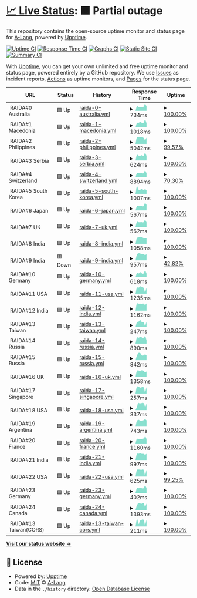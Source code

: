 # [📈 Live Status](https://uptime.cloudcoin.tw): <!--live status--> **🟧 Partial outage**

This repository contains the open-source uptime monitor and status page for [A-Lang](https://www.linkedin.com/in/alanghsu/), powered by [Upptime](https://github.com/upptime/upptime).

[![Uptime CI](https://github.com/a-lang/raida-uptime/workflows/Uptime%20CI/badge.svg)](https://github.com/a-lang/raida-uptime/actions?query=workflow%3A%22Uptime+CI%22)
[![Response Time CI](https://github.com/a-lang/raida-uptime/workflows/Response%20Time%20CI/badge.svg)](https://github.com/a-lang/raida-uptime/actions?query=workflow%3A%22Response+Time+CI%22)
[![Graphs CI](https://github.com/a-lang/raida-uptime/workflows/Graphs%20CI/badge.svg)](https://github.com/a-lang/raida-uptime/actions?query=workflow%3A%22Graphs+CI%22)
[![Static Site CI](https://github.com/a-lang/raida-uptime/workflows/Static%20Site%20CI/badge.svg)](https://github.com/a-lang/raida-uptime/actions?query=workflow%3A%22Static+Site+CI%22)
[![Summary CI](https://github.com/a-lang/raida-uptime/workflows/Summary%20CI/badge.svg)](https://github.com/a-lang/raida-uptime/actions?query=workflow%3A%22Summary+CI%22)

With [Upptime](https://upptime.js.org), you can get your own unlimited and free uptime monitor and status page, powered entirely by a GitHub repository. We use [Issues](https://github.com/a-lang/raida-uptime/issues) as incident reports, [Actions](https://github.com/a-lang/raida-uptime/actions) as uptime monitors, and [Pages](https://demo.upptime.js.org) for the status page.

<!--start: status pages-->
<!-- This summary is generated by Upptime (https://github.com/upptime/upptime) -->
<!-- Do not edit this manually, your changes will be overwritten -->
<!-- prettier-ignore -->
| URL | Status | History | Response Time | Uptime |
| --- | ------ | ------- | ------------- | ------ |
| <img alt="" src="https://icons.duckduckgo.com/ip3/null.ico" height="13"> RAIDA#0 Australia | 🟩 Up | [raida-0-australia.yml](https://github.com/a-lang/raida-uptime/commits/HEAD/history/raida-0-australia.yml) | <details><summary><img alt="Response time graph" src="./graphs/raida-0-australia/response-time-week.png" height="20"> 734ms</summary><br><a href="https://uptime.cloudcoin.tw/history/raida-0-australia"><img alt="Response time 562" src="https://img.shields.io/endpoint?url=https%3A%2F%2Fraw.githubusercontent.com%2Fa-lang%2Fraida-uptime%2FHEAD%2Fapi%2Fraida-0-australia%2Fresponse-time.json"></a><br><a href="https://uptime.cloudcoin.tw/history/raida-0-australia"><img alt="24-hour response time 1026" src="https://img.shields.io/endpoint?url=https%3A%2F%2Fraw.githubusercontent.com%2Fa-lang%2Fraida-uptime%2FHEAD%2Fapi%2Fraida-0-australia%2Fresponse-time-day.json"></a><br><a href="https://uptime.cloudcoin.tw/history/raida-0-australia"><img alt="7-day response time 734" src="https://img.shields.io/endpoint?url=https%3A%2F%2Fraw.githubusercontent.com%2Fa-lang%2Fraida-uptime%2FHEAD%2Fapi%2Fraida-0-australia%2Fresponse-time-week.json"></a><br><a href="https://uptime.cloudcoin.tw/history/raida-0-australia"><img alt="30-day response time 735" src="https://img.shields.io/endpoint?url=https%3A%2F%2Fraw.githubusercontent.com%2Fa-lang%2Fraida-uptime%2FHEAD%2Fapi%2Fraida-0-australia%2Fresponse-time-month.json"></a><br><a href="https://uptime.cloudcoin.tw/history/raida-0-australia"><img alt="1-year response time 596" src="https://img.shields.io/endpoint?url=https%3A%2F%2Fraw.githubusercontent.com%2Fa-lang%2Fraida-uptime%2FHEAD%2Fapi%2Fraida-0-australia%2Fresponse-time-year.json"></a></details> | <details><summary><a href="https://uptime.cloudcoin.tw/history/raida-0-australia">100.00%</a></summary><a href="https://uptime.cloudcoin.tw/history/raida-0-australia"><img alt="All-time uptime 100.00%" src="https://img.shields.io/endpoint?url=https%3A%2F%2Fraw.githubusercontent.com%2Fa-lang%2Fraida-uptime%2FHEAD%2Fapi%2Fraida-0-australia%2Fuptime.json"></a><br><a href="https://uptime.cloudcoin.tw/history/raida-0-australia"><img alt="24-hour uptime 100.00%" src="https://img.shields.io/endpoint?url=https%3A%2F%2Fraw.githubusercontent.com%2Fa-lang%2Fraida-uptime%2FHEAD%2Fapi%2Fraida-0-australia%2Fuptime-day.json"></a><br><a href="https://uptime.cloudcoin.tw/history/raida-0-australia"><img alt="7-day uptime 100.00%" src="https://img.shields.io/endpoint?url=https%3A%2F%2Fraw.githubusercontent.com%2Fa-lang%2Fraida-uptime%2FHEAD%2Fapi%2Fraida-0-australia%2Fuptime-week.json"></a><br><a href="https://uptime.cloudcoin.tw/history/raida-0-australia"><img alt="30-day uptime 100.00%" src="https://img.shields.io/endpoint?url=https%3A%2F%2Fraw.githubusercontent.com%2Fa-lang%2Fraida-uptime%2FHEAD%2Fapi%2Fraida-0-australia%2Fuptime-month.json"></a><br><a href="https://uptime.cloudcoin.tw/history/raida-0-australia"><img alt="1-year uptime 100.00%" src="https://img.shields.io/endpoint?url=https%3A%2F%2Fraw.githubusercontent.com%2Fa-lang%2Fraida-uptime%2FHEAD%2Fapi%2Fraida-0-australia%2Fuptime-year.json"></a></details>
| <img alt="" src="https://icons.duckduckgo.com/ip3/null.ico" height="13"> RAIDA#1 Macedonia | 🟩 Up | [raida-1-macedonia.yml](https://github.com/a-lang/raida-uptime/commits/HEAD/history/raida-1-macedonia.yml) | <details><summary><img alt="Response time graph" src="./graphs/raida-1-macedonia/response-time-week.png" height="20"> 1018ms</summary><br><a href="https://uptime.cloudcoin.tw/history/raida-1-macedonia"><img alt="Response time 497" src="https://img.shields.io/endpoint?url=https%3A%2F%2Fraw.githubusercontent.com%2Fa-lang%2Fraida-uptime%2FHEAD%2Fapi%2Fraida-1-macedonia%2Fresponse-time.json"></a><br><a href="https://uptime.cloudcoin.tw/history/raida-1-macedonia"><img alt="24-hour response time 745" src="https://img.shields.io/endpoint?url=https%3A%2F%2Fraw.githubusercontent.com%2Fa-lang%2Fraida-uptime%2FHEAD%2Fapi%2Fraida-1-macedonia%2Fresponse-time-day.json"></a><br><a href="https://uptime.cloudcoin.tw/history/raida-1-macedonia"><img alt="7-day response time 1018" src="https://img.shields.io/endpoint?url=https%3A%2F%2Fraw.githubusercontent.com%2Fa-lang%2Fraida-uptime%2FHEAD%2Fapi%2Fraida-1-macedonia%2Fresponse-time-week.json"></a><br><a href="https://uptime.cloudcoin.tw/history/raida-1-macedonia"><img alt="30-day response time 929" src="https://img.shields.io/endpoint?url=https%3A%2F%2Fraw.githubusercontent.com%2Fa-lang%2Fraida-uptime%2FHEAD%2Fapi%2Fraida-1-macedonia%2Fresponse-time-month.json"></a><br><a href="https://uptime.cloudcoin.tw/history/raida-1-macedonia"><img alt="1-year response time 560" src="https://img.shields.io/endpoint?url=https%3A%2F%2Fraw.githubusercontent.com%2Fa-lang%2Fraida-uptime%2FHEAD%2Fapi%2Fraida-1-macedonia%2Fresponse-time-year.json"></a></details> | <details><summary><a href="https://uptime.cloudcoin.tw/history/raida-1-macedonia">100.00%</a></summary><a href="https://uptime.cloudcoin.tw/history/raida-1-macedonia"><img alt="All-time uptime 93.19%" src="https://img.shields.io/endpoint?url=https%3A%2F%2Fraw.githubusercontent.com%2Fa-lang%2Fraida-uptime%2FHEAD%2Fapi%2Fraida-1-macedonia%2Fuptime.json"></a><br><a href="https://uptime.cloudcoin.tw/history/raida-1-macedonia"><img alt="24-hour uptime 100.00%" src="https://img.shields.io/endpoint?url=https%3A%2F%2Fraw.githubusercontent.com%2Fa-lang%2Fraida-uptime%2FHEAD%2Fapi%2Fraida-1-macedonia%2Fuptime-day.json"></a><br><a href="https://uptime.cloudcoin.tw/history/raida-1-macedonia"><img alt="7-day uptime 100.00%" src="https://img.shields.io/endpoint?url=https%3A%2F%2Fraw.githubusercontent.com%2Fa-lang%2Fraida-uptime%2FHEAD%2Fapi%2Fraida-1-macedonia%2Fuptime-week.json"></a><br><a href="https://uptime.cloudcoin.tw/history/raida-1-macedonia"><img alt="30-day uptime 99.52%" src="https://img.shields.io/endpoint?url=https%3A%2F%2Fraw.githubusercontent.com%2Fa-lang%2Fraida-uptime%2FHEAD%2Fapi%2Fraida-1-macedonia%2Fuptime-month.json"></a><br><a href="https://uptime.cloudcoin.tw/history/raida-1-macedonia"><img alt="1-year uptime 99.84%" src="https://img.shields.io/endpoint?url=https%3A%2F%2Fraw.githubusercontent.com%2Fa-lang%2Fraida-uptime%2FHEAD%2Fapi%2Fraida-1-macedonia%2Fuptime-year.json"></a></details>
| <img alt="" src="https://icons.duckduckgo.com/ip3/null.ico" height="13"> RAIDA#2 Philippines | 🟩 Up | [raida-2-philippines.yml](https://github.com/a-lang/raida-uptime/commits/HEAD/history/raida-2-philippines.yml) | <details><summary><img alt="Response time graph" src="./graphs/raida-2-philippines/response-time-week.png" height="20"> 5042ms</summary><br><a href="https://uptime.cloudcoin.tw/history/raida-2-philippines"><img alt="Response time 1026" src="https://img.shields.io/endpoint?url=https%3A%2F%2Fraw.githubusercontent.com%2Fa-lang%2Fraida-uptime%2FHEAD%2Fapi%2Fraida-2-philippines%2Fresponse-time.json"></a><br><a href="https://uptime.cloudcoin.tw/history/raida-2-philippines"><img alt="24-hour response time 963" src="https://img.shields.io/endpoint?url=https%3A%2F%2Fraw.githubusercontent.com%2Fa-lang%2Fraida-uptime%2FHEAD%2Fapi%2Fraida-2-philippines%2Fresponse-time-day.json"></a><br><a href="https://uptime.cloudcoin.tw/history/raida-2-philippines"><img alt="7-day response time 5042" src="https://img.shields.io/endpoint?url=https%3A%2F%2Fraw.githubusercontent.com%2Fa-lang%2Fraida-uptime%2FHEAD%2Fapi%2Fraida-2-philippines%2Fresponse-time-week.json"></a><br><a href="https://uptime.cloudcoin.tw/history/raida-2-philippines"><img alt="30-day response time 2902" src="https://img.shields.io/endpoint?url=https%3A%2F%2Fraw.githubusercontent.com%2Fa-lang%2Fraida-uptime%2FHEAD%2Fapi%2Fraida-2-philippines%2Fresponse-time-month.json"></a><br><a href="https://uptime.cloudcoin.tw/history/raida-2-philippines"><img alt="1-year response time 1227" src="https://img.shields.io/endpoint?url=https%3A%2F%2Fraw.githubusercontent.com%2Fa-lang%2Fraida-uptime%2FHEAD%2Fapi%2Fraida-2-philippines%2Fresponse-time-year.json"></a></details> | <details><summary><a href="https://uptime.cloudcoin.tw/history/raida-2-philippines">99.57%</a></summary><a href="https://uptime.cloudcoin.tw/history/raida-2-philippines"><img alt="All-time uptime 99.94%" src="https://img.shields.io/endpoint?url=https%3A%2F%2Fraw.githubusercontent.com%2Fa-lang%2Fraida-uptime%2FHEAD%2Fapi%2Fraida-2-philippines%2Fuptime.json"></a><br><a href="https://uptime.cloudcoin.tw/history/raida-2-philippines"><img alt="24-hour uptime 100.00%" src="https://img.shields.io/endpoint?url=https%3A%2F%2Fraw.githubusercontent.com%2Fa-lang%2Fraida-uptime%2FHEAD%2Fapi%2Fraida-2-philippines%2Fuptime-day.json"></a><br><a href="https://uptime.cloudcoin.tw/history/raida-2-philippines"><img alt="7-day uptime 99.57%" src="https://img.shields.io/endpoint?url=https%3A%2F%2Fraw.githubusercontent.com%2Fa-lang%2Fraida-uptime%2FHEAD%2Fapi%2Fraida-2-philippines%2Fuptime-week.json"></a><br><a href="https://uptime.cloudcoin.tw/history/raida-2-philippines"><img alt="30-day uptime 99.48%" src="https://img.shields.io/endpoint?url=https%3A%2F%2Fraw.githubusercontent.com%2Fa-lang%2Fraida-uptime%2FHEAD%2Fapi%2Fraida-2-philippines%2Fuptime-month.json"></a><br><a href="https://uptime.cloudcoin.tw/history/raida-2-philippines"><img alt="1-year uptime 99.93%" src="https://img.shields.io/endpoint?url=https%3A%2F%2Fraw.githubusercontent.com%2Fa-lang%2Fraida-uptime%2FHEAD%2Fapi%2Fraida-2-philippines%2Fuptime-year.json"></a></details>
| <img alt="" src="https://icons.duckduckgo.com/ip3/null.ico" height="13"> RAIDA#3 Serbia | 🟩 Up | [raida-3-serbia.yml](https://github.com/a-lang/raida-uptime/commits/HEAD/history/raida-3-serbia.yml) | <details><summary><img alt="Response time graph" src="./graphs/raida-3-serbia/response-time-week.png" height="20"> 624ms</summary><br><a href="https://uptime.cloudcoin.tw/history/raida-3-serbia"><img alt="Response time 478" src="https://img.shields.io/endpoint?url=https%3A%2F%2Fraw.githubusercontent.com%2Fa-lang%2Fraida-uptime%2FHEAD%2Fapi%2Fraida-3-serbia%2Fresponse-time.json"></a><br><a href="https://uptime.cloudcoin.tw/history/raida-3-serbia"><img alt="24-hour response time 722" src="https://img.shields.io/endpoint?url=https%3A%2F%2Fraw.githubusercontent.com%2Fa-lang%2Fraida-uptime%2FHEAD%2Fapi%2Fraida-3-serbia%2Fresponse-time-day.json"></a><br><a href="https://uptime.cloudcoin.tw/history/raida-3-serbia"><img alt="7-day response time 624" src="https://img.shields.io/endpoint?url=https%3A%2F%2Fraw.githubusercontent.com%2Fa-lang%2Fraida-uptime%2FHEAD%2Fapi%2Fraida-3-serbia%2Fresponse-time-week.json"></a><br><a href="https://uptime.cloudcoin.tw/history/raida-3-serbia"><img alt="30-day response time 610" src="https://img.shields.io/endpoint?url=https%3A%2F%2Fraw.githubusercontent.com%2Fa-lang%2Fraida-uptime%2FHEAD%2Fapi%2Fraida-3-serbia%2Fresponse-time-month.json"></a><br><a href="https://uptime.cloudcoin.tw/history/raida-3-serbia"><img alt="1-year response time 540" src="https://img.shields.io/endpoint?url=https%3A%2F%2Fraw.githubusercontent.com%2Fa-lang%2Fraida-uptime%2FHEAD%2Fapi%2Fraida-3-serbia%2Fresponse-time-year.json"></a></details> | <details><summary><a href="https://uptime.cloudcoin.tw/history/raida-3-serbia">100.00%</a></summary><a href="https://uptime.cloudcoin.tw/history/raida-3-serbia"><img alt="All-time uptime 99.99%" src="https://img.shields.io/endpoint?url=https%3A%2F%2Fraw.githubusercontent.com%2Fa-lang%2Fraida-uptime%2FHEAD%2Fapi%2Fraida-3-serbia%2Fuptime.json"></a><br><a href="https://uptime.cloudcoin.tw/history/raida-3-serbia"><img alt="24-hour uptime 100.00%" src="https://img.shields.io/endpoint?url=https%3A%2F%2Fraw.githubusercontent.com%2Fa-lang%2Fraida-uptime%2FHEAD%2Fapi%2Fraida-3-serbia%2Fuptime-day.json"></a><br><a href="https://uptime.cloudcoin.tw/history/raida-3-serbia"><img alt="7-day uptime 100.00%" src="https://img.shields.io/endpoint?url=https%3A%2F%2Fraw.githubusercontent.com%2Fa-lang%2Fraida-uptime%2FHEAD%2Fapi%2Fraida-3-serbia%2Fuptime-week.json"></a><br><a href="https://uptime.cloudcoin.tw/history/raida-3-serbia"><img alt="30-day uptime 100.00%" src="https://img.shields.io/endpoint?url=https%3A%2F%2Fraw.githubusercontent.com%2Fa-lang%2Fraida-uptime%2FHEAD%2Fapi%2Fraida-3-serbia%2Fuptime-month.json"></a><br><a href="https://uptime.cloudcoin.tw/history/raida-3-serbia"><img alt="1-year uptime 100.00%" src="https://img.shields.io/endpoint?url=https%3A%2F%2Fraw.githubusercontent.com%2Fa-lang%2Fraida-uptime%2FHEAD%2Fapi%2Fraida-3-serbia%2Fuptime-year.json"></a></details>
| <img alt="" src="https://icons.duckduckgo.com/ip3/null.ico" height="13"> RAIDA#4 Switzerland | 🟩 Up | [raida-4-switzerland.yml](https://github.com/a-lang/raida-uptime/commits/HEAD/history/raida-4-switzerland.yml) | <details><summary><img alt="Response time graph" src="./graphs/raida-4-switzerland/response-time-week.png" height="20"> 8894ms</summary><br><a href="https://uptime.cloudcoin.tw/history/raida-4-switzerland"><img alt="Response time 2193" src="https://img.shields.io/endpoint?url=https%3A%2F%2Fraw.githubusercontent.com%2Fa-lang%2Fraida-uptime%2FHEAD%2Fapi%2Fraida-4-switzerland%2Fresponse-time.json"></a><br><a href="https://uptime.cloudcoin.tw/history/raida-4-switzerland"><img alt="24-hour response time 5550" src="https://img.shields.io/endpoint?url=https%3A%2F%2Fraw.githubusercontent.com%2Fa-lang%2Fraida-uptime%2FHEAD%2Fapi%2Fraida-4-switzerland%2Fresponse-time-day.json"></a><br><a href="https://uptime.cloudcoin.tw/history/raida-4-switzerland"><img alt="7-day response time 8894" src="https://img.shields.io/endpoint?url=https%3A%2F%2Fraw.githubusercontent.com%2Fa-lang%2Fraida-uptime%2FHEAD%2Fapi%2Fraida-4-switzerland%2Fresponse-time-week.json"></a><br><a href="https://uptime.cloudcoin.tw/history/raida-4-switzerland"><img alt="30-day response time 7694" src="https://img.shields.io/endpoint?url=https%3A%2F%2Fraw.githubusercontent.com%2Fa-lang%2Fraida-uptime%2FHEAD%2Fapi%2Fraida-4-switzerland%2Fresponse-time-month.json"></a><br><a href="https://uptime.cloudcoin.tw/history/raida-4-switzerland"><img alt="1-year response time 2713" src="https://img.shields.io/endpoint?url=https%3A%2F%2Fraw.githubusercontent.com%2Fa-lang%2Fraida-uptime%2FHEAD%2Fapi%2Fraida-4-switzerland%2Fresponse-time-year.json"></a></details> | <details><summary><a href="https://uptime.cloudcoin.tw/history/raida-4-switzerland">70.30%</a></summary><a href="https://uptime.cloudcoin.tw/history/raida-4-switzerland"><img alt="All-time uptime 99.34%" src="https://img.shields.io/endpoint?url=https%3A%2F%2Fraw.githubusercontent.com%2Fa-lang%2Fraida-uptime%2FHEAD%2Fapi%2Fraida-4-switzerland%2Fuptime.json"></a><br><a href="https://uptime.cloudcoin.tw/history/raida-4-switzerland"><img alt="24-hour uptime 71.42%" src="https://img.shields.io/endpoint?url=https%3A%2F%2Fraw.githubusercontent.com%2Fa-lang%2Fraida-uptime%2FHEAD%2Fapi%2Fraida-4-switzerland%2Fuptime-day.json"></a><br><a href="https://uptime.cloudcoin.tw/history/raida-4-switzerland"><img alt="7-day uptime 70.30%" src="https://img.shields.io/endpoint?url=https%3A%2F%2Fraw.githubusercontent.com%2Fa-lang%2Fraida-uptime%2FHEAD%2Fapi%2Fraida-4-switzerland%2Fuptime-week.json"></a><br><a href="https://uptime.cloudcoin.tw/history/raida-4-switzerland"><img alt="30-day uptime 86.80%" src="https://img.shields.io/endpoint?url=https%3A%2F%2Fraw.githubusercontent.com%2Fa-lang%2Fraida-uptime%2FHEAD%2Fapi%2Fraida-4-switzerland%2Fuptime-month.json"></a><br><a href="https://uptime.cloudcoin.tw/history/raida-4-switzerland"><img alt="1-year uptime 98.33%" src="https://img.shields.io/endpoint?url=https%3A%2F%2Fraw.githubusercontent.com%2Fa-lang%2Fraida-uptime%2FHEAD%2Fapi%2Fraida-4-switzerland%2Fuptime-year.json"></a></details>
| <img alt="" src="https://icons.duckduckgo.com/ip3/null.ico" height="13"> RAIDA#5 South Korea | 🟩 Up | [raida-5-south-korea.yml](https://github.com/a-lang/raida-uptime/commits/HEAD/history/raida-5-south-korea.yml) | <details><summary><img alt="Response time graph" src="./graphs/raida-5-south-korea/response-time-week.png" height="20"> 1007ms</summary><br><a href="https://uptime.cloudcoin.tw/history/raida-5-south-korea"><img alt="Response time 1176" src="https://img.shields.io/endpoint?url=https%3A%2F%2Fraw.githubusercontent.com%2Fa-lang%2Fraida-uptime%2FHEAD%2Fapi%2Fraida-5-south-korea%2Fresponse-time.json"></a><br><a href="https://uptime.cloudcoin.tw/history/raida-5-south-korea"><img alt="24-hour response time 1127" src="https://img.shields.io/endpoint?url=https%3A%2F%2Fraw.githubusercontent.com%2Fa-lang%2Fraida-uptime%2FHEAD%2Fapi%2Fraida-5-south-korea%2Fresponse-time-day.json"></a><br><a href="https://uptime.cloudcoin.tw/history/raida-5-south-korea"><img alt="7-day response time 1007" src="https://img.shields.io/endpoint?url=https%3A%2F%2Fraw.githubusercontent.com%2Fa-lang%2Fraida-uptime%2FHEAD%2Fapi%2Fraida-5-south-korea%2Fresponse-time-week.json"></a><br><a href="https://uptime.cloudcoin.tw/history/raida-5-south-korea"><img alt="30-day response time 1111" src="https://img.shields.io/endpoint?url=https%3A%2F%2Fraw.githubusercontent.com%2Fa-lang%2Fraida-uptime%2FHEAD%2Fapi%2Fraida-5-south-korea%2Fresponse-time-month.json"></a><br><a href="https://uptime.cloudcoin.tw/history/raida-5-south-korea"><img alt="1-year response time 1241" src="https://img.shields.io/endpoint?url=https%3A%2F%2Fraw.githubusercontent.com%2Fa-lang%2Fraida-uptime%2FHEAD%2Fapi%2Fraida-5-south-korea%2Fresponse-time-year.json"></a></details> | <details><summary><a href="https://uptime.cloudcoin.tw/history/raida-5-south-korea">100.00%</a></summary><a href="https://uptime.cloudcoin.tw/history/raida-5-south-korea"><img alt="All-time uptime 98.59%" src="https://img.shields.io/endpoint?url=https%3A%2F%2Fraw.githubusercontent.com%2Fa-lang%2Fraida-uptime%2FHEAD%2Fapi%2Fraida-5-south-korea%2Fuptime.json"></a><br><a href="https://uptime.cloudcoin.tw/history/raida-5-south-korea"><img alt="24-hour uptime 100.00%" src="https://img.shields.io/endpoint?url=https%3A%2F%2Fraw.githubusercontent.com%2Fa-lang%2Fraida-uptime%2FHEAD%2Fapi%2Fraida-5-south-korea%2Fuptime-day.json"></a><br><a href="https://uptime.cloudcoin.tw/history/raida-5-south-korea"><img alt="7-day uptime 100.00%" src="https://img.shields.io/endpoint?url=https%3A%2F%2Fraw.githubusercontent.com%2Fa-lang%2Fraida-uptime%2FHEAD%2Fapi%2Fraida-5-south-korea%2Fuptime-week.json"></a><br><a href="https://uptime.cloudcoin.tw/history/raida-5-south-korea"><img alt="30-day uptime 99.96%" src="https://img.shields.io/endpoint?url=https%3A%2F%2Fraw.githubusercontent.com%2Fa-lang%2Fraida-uptime%2FHEAD%2Fapi%2Fraida-5-south-korea%2Fuptime-month.json"></a><br><a href="https://uptime.cloudcoin.tw/history/raida-5-south-korea"><img alt="1-year uptime 96.17%" src="https://img.shields.io/endpoint?url=https%3A%2F%2Fraw.githubusercontent.com%2Fa-lang%2Fraida-uptime%2FHEAD%2Fapi%2Fraida-5-south-korea%2Fuptime-year.json"></a></details>
| <img alt="" src="https://icons.duckduckgo.com/ip3/null.ico" height="13"> RAIDA#6 Japan | 🟩 Up | [raida-6-japan.yml](https://github.com/a-lang/raida-uptime/commits/HEAD/history/raida-6-japan.yml) | <details><summary><img alt="Response time graph" src="./graphs/raida-6-japan/response-time-week.png" height="20"> 567ms</summary><br><a href="https://uptime.cloudcoin.tw/history/raida-6-japan"><img alt="Response time 577" src="https://img.shields.io/endpoint?url=https%3A%2F%2Fraw.githubusercontent.com%2Fa-lang%2Fraida-uptime%2FHEAD%2Fapi%2Fraida-6-japan%2Fresponse-time.json"></a><br><a href="https://uptime.cloudcoin.tw/history/raida-6-japan"><img alt="24-hour response time 716" src="https://img.shields.io/endpoint?url=https%3A%2F%2Fraw.githubusercontent.com%2Fa-lang%2Fraida-uptime%2FHEAD%2Fapi%2Fraida-6-japan%2Fresponse-time-day.json"></a><br><a href="https://uptime.cloudcoin.tw/history/raida-6-japan"><img alt="7-day response time 567" src="https://img.shields.io/endpoint?url=https%3A%2F%2Fraw.githubusercontent.com%2Fa-lang%2Fraida-uptime%2FHEAD%2Fapi%2Fraida-6-japan%2Fresponse-time-week.json"></a><br><a href="https://uptime.cloudcoin.tw/history/raida-6-japan"><img alt="30-day response time 863" src="https://img.shields.io/endpoint?url=https%3A%2F%2Fraw.githubusercontent.com%2Fa-lang%2Fraida-uptime%2FHEAD%2Fapi%2Fraida-6-japan%2Fresponse-time-month.json"></a><br><a href="https://uptime.cloudcoin.tw/history/raida-6-japan"><img alt="1-year response time 648" src="https://img.shields.io/endpoint?url=https%3A%2F%2Fraw.githubusercontent.com%2Fa-lang%2Fraida-uptime%2FHEAD%2Fapi%2Fraida-6-japan%2Fresponse-time-year.json"></a></details> | <details><summary><a href="https://uptime.cloudcoin.tw/history/raida-6-japan">100.00%</a></summary><a href="https://uptime.cloudcoin.tw/history/raida-6-japan"><img alt="All-time uptime 99.97%" src="https://img.shields.io/endpoint?url=https%3A%2F%2Fraw.githubusercontent.com%2Fa-lang%2Fraida-uptime%2FHEAD%2Fapi%2Fraida-6-japan%2Fuptime.json"></a><br><a href="https://uptime.cloudcoin.tw/history/raida-6-japan"><img alt="24-hour uptime 100.00%" src="https://img.shields.io/endpoint?url=https%3A%2F%2Fraw.githubusercontent.com%2Fa-lang%2Fraida-uptime%2FHEAD%2Fapi%2Fraida-6-japan%2Fuptime-day.json"></a><br><a href="https://uptime.cloudcoin.tw/history/raida-6-japan"><img alt="7-day uptime 100.00%" src="https://img.shields.io/endpoint?url=https%3A%2F%2Fraw.githubusercontent.com%2Fa-lang%2Fraida-uptime%2FHEAD%2Fapi%2Fraida-6-japan%2Fuptime-week.json"></a><br><a href="https://uptime.cloudcoin.tw/history/raida-6-japan"><img alt="30-day uptime 99.64%" src="https://img.shields.io/endpoint?url=https%3A%2F%2Fraw.githubusercontent.com%2Fa-lang%2Fraida-uptime%2FHEAD%2Fapi%2Fraida-6-japan%2Fuptime-month.json"></a><br><a href="https://uptime.cloudcoin.tw/history/raida-6-japan"><img alt="1-year uptime 99.94%" src="https://img.shields.io/endpoint?url=https%3A%2F%2Fraw.githubusercontent.com%2Fa-lang%2Fraida-uptime%2FHEAD%2Fapi%2Fraida-6-japan%2Fuptime-year.json"></a></details>
| <img alt="" src="https://icons.duckduckgo.com/ip3/null.ico" height="13"> RAIDA#7 UK | 🟩 Up | [raida-7-uk.yml](https://github.com/a-lang/raida-uptime/commits/HEAD/history/raida-7-uk.yml) | <details><summary><img alt="Response time graph" src="./graphs/raida-7-uk/response-time-week.png" height="20"> 562ms</summary><br><a href="https://uptime.cloudcoin.tw/history/raida-7-uk"><img alt="Response time 588" src="https://img.shields.io/endpoint?url=https%3A%2F%2Fraw.githubusercontent.com%2Fa-lang%2Fraida-uptime%2FHEAD%2Fapi%2Fraida-7-uk%2Fresponse-time.json"></a><br><a href="https://uptime.cloudcoin.tw/history/raida-7-uk"><img alt="24-hour response time 633" src="https://img.shields.io/endpoint?url=https%3A%2F%2Fraw.githubusercontent.com%2Fa-lang%2Fraida-uptime%2FHEAD%2Fapi%2Fraida-7-uk%2Fresponse-time-day.json"></a><br><a href="https://uptime.cloudcoin.tw/history/raida-7-uk"><img alt="7-day response time 562" src="https://img.shields.io/endpoint?url=https%3A%2F%2Fraw.githubusercontent.com%2Fa-lang%2Fraida-uptime%2FHEAD%2Fapi%2Fraida-7-uk%2Fresponse-time-week.json"></a><br><a href="https://uptime.cloudcoin.tw/history/raida-7-uk"><img alt="30-day response time 547" src="https://img.shields.io/endpoint?url=https%3A%2F%2Fraw.githubusercontent.com%2Fa-lang%2Fraida-uptime%2FHEAD%2Fapi%2Fraida-7-uk%2Fresponse-time-month.json"></a><br><a href="https://uptime.cloudcoin.tw/history/raida-7-uk"><img alt="1-year response time 657" src="https://img.shields.io/endpoint?url=https%3A%2F%2Fraw.githubusercontent.com%2Fa-lang%2Fraida-uptime%2FHEAD%2Fapi%2Fraida-7-uk%2Fresponse-time-year.json"></a></details> | <details><summary><a href="https://uptime.cloudcoin.tw/history/raida-7-uk">100.00%</a></summary><a href="https://uptime.cloudcoin.tw/history/raida-7-uk"><img alt="All-time uptime 99.74%" src="https://img.shields.io/endpoint?url=https%3A%2F%2Fraw.githubusercontent.com%2Fa-lang%2Fraida-uptime%2FHEAD%2Fapi%2Fraida-7-uk%2Fuptime.json"></a><br><a href="https://uptime.cloudcoin.tw/history/raida-7-uk"><img alt="24-hour uptime 100.00%" src="https://img.shields.io/endpoint?url=https%3A%2F%2Fraw.githubusercontent.com%2Fa-lang%2Fraida-uptime%2FHEAD%2Fapi%2Fraida-7-uk%2Fuptime-day.json"></a><br><a href="https://uptime.cloudcoin.tw/history/raida-7-uk"><img alt="7-day uptime 100.00%" src="https://img.shields.io/endpoint?url=https%3A%2F%2Fraw.githubusercontent.com%2Fa-lang%2Fraida-uptime%2FHEAD%2Fapi%2Fraida-7-uk%2Fuptime-week.json"></a><br><a href="https://uptime.cloudcoin.tw/history/raida-7-uk"><img alt="30-day uptime 100.00%" src="https://img.shields.io/endpoint?url=https%3A%2F%2Fraw.githubusercontent.com%2Fa-lang%2Fraida-uptime%2FHEAD%2Fapi%2Fraida-7-uk%2Fuptime-month.json"></a><br><a href="https://uptime.cloudcoin.tw/history/raida-7-uk"><img alt="1-year uptime 99.32%" src="https://img.shields.io/endpoint?url=https%3A%2F%2Fraw.githubusercontent.com%2Fa-lang%2Fraida-uptime%2FHEAD%2Fapi%2Fraida-7-uk%2Fuptime-year.json"></a></details>
| <img alt="" src="https://icons.duckduckgo.com/ip3/null.ico" height="13"> RAIDA#8 India | 🟩 Up | [raida-8-india.yml](https://github.com/a-lang/raida-uptime/commits/HEAD/history/raida-8-india.yml) | <details><summary><img alt="Response time graph" src="./graphs/raida-8-india/response-time-week.png" height="20"> 1058ms</summary><br><a href="https://uptime.cloudcoin.tw/history/raida-8-india"><img alt="Response time 952" src="https://img.shields.io/endpoint?url=https%3A%2F%2Fraw.githubusercontent.com%2Fa-lang%2Fraida-uptime%2FHEAD%2Fapi%2Fraida-8-india%2Fresponse-time.json"></a><br><a href="https://uptime.cloudcoin.tw/history/raida-8-india"><img alt="24-hour response time 1029" src="https://img.shields.io/endpoint?url=https%3A%2F%2Fraw.githubusercontent.com%2Fa-lang%2Fraida-uptime%2FHEAD%2Fapi%2Fraida-8-india%2Fresponse-time-day.json"></a><br><a href="https://uptime.cloudcoin.tw/history/raida-8-india"><img alt="7-day response time 1058" src="https://img.shields.io/endpoint?url=https%3A%2F%2Fraw.githubusercontent.com%2Fa-lang%2Fraida-uptime%2FHEAD%2Fapi%2Fraida-8-india%2Fresponse-time-week.json"></a><br><a href="https://uptime.cloudcoin.tw/history/raida-8-india"><img alt="30-day response time 1032" src="https://img.shields.io/endpoint?url=https%3A%2F%2Fraw.githubusercontent.com%2Fa-lang%2Fraida-uptime%2FHEAD%2Fapi%2Fraida-8-india%2Fresponse-time-month.json"></a><br><a href="https://uptime.cloudcoin.tw/history/raida-8-india"><img alt="1-year response time 1065" src="https://img.shields.io/endpoint?url=https%3A%2F%2Fraw.githubusercontent.com%2Fa-lang%2Fraida-uptime%2FHEAD%2Fapi%2Fraida-8-india%2Fresponse-time-year.json"></a></details> | <details><summary><a href="https://uptime.cloudcoin.tw/history/raida-8-india">100.00%</a></summary><a href="https://uptime.cloudcoin.tw/history/raida-8-india"><img alt="All-time uptime 99.99%" src="https://img.shields.io/endpoint?url=https%3A%2F%2Fraw.githubusercontent.com%2Fa-lang%2Fraida-uptime%2FHEAD%2Fapi%2Fraida-8-india%2Fuptime.json"></a><br><a href="https://uptime.cloudcoin.tw/history/raida-8-india"><img alt="24-hour uptime 100.00%" src="https://img.shields.io/endpoint?url=https%3A%2F%2Fraw.githubusercontent.com%2Fa-lang%2Fraida-uptime%2FHEAD%2Fapi%2Fraida-8-india%2Fuptime-day.json"></a><br><a href="https://uptime.cloudcoin.tw/history/raida-8-india"><img alt="7-day uptime 100.00%" src="https://img.shields.io/endpoint?url=https%3A%2F%2Fraw.githubusercontent.com%2Fa-lang%2Fraida-uptime%2FHEAD%2Fapi%2Fraida-8-india%2Fuptime-week.json"></a><br><a href="https://uptime.cloudcoin.tw/history/raida-8-india"><img alt="30-day uptime 100.00%" src="https://img.shields.io/endpoint?url=https%3A%2F%2Fraw.githubusercontent.com%2Fa-lang%2Fraida-uptime%2FHEAD%2Fapi%2Fraida-8-india%2Fuptime-month.json"></a><br><a href="https://uptime.cloudcoin.tw/history/raida-8-india"><img alt="1-year uptime 100.00%" src="https://img.shields.io/endpoint?url=https%3A%2F%2Fraw.githubusercontent.com%2Fa-lang%2Fraida-uptime%2FHEAD%2Fapi%2Fraida-8-india%2Fuptime-year.json"></a></details>
| <img alt="" src="https://icons.duckduckgo.com/ip3/null.ico" height="13"> RAIDA#9 India | 🟥 Down | [raida-9-india.yml](https://github.com/a-lang/raida-uptime/commits/HEAD/history/raida-9-india.yml) | <details><summary><img alt="Response time graph" src="./graphs/raida-9-india/response-time-week.png" height="20"> 957ms</summary><br><a href="https://uptime.cloudcoin.tw/history/raida-9-india"><img alt="Response time 938" src="https://img.shields.io/endpoint?url=https%3A%2F%2Fraw.githubusercontent.com%2Fa-lang%2Fraida-uptime%2FHEAD%2Fapi%2Fraida-9-india%2Fresponse-time.json"></a><br><a href="https://uptime.cloudcoin.tw/history/raida-9-india"><img alt="24-hour response time 0" src="https://img.shields.io/endpoint?url=https%3A%2F%2Fraw.githubusercontent.com%2Fa-lang%2Fraida-uptime%2FHEAD%2Fapi%2Fraida-9-india%2Fresponse-time-day.json"></a><br><a href="https://uptime.cloudcoin.tw/history/raida-9-india"><img alt="7-day response time 957" src="https://img.shields.io/endpoint?url=https%3A%2F%2Fraw.githubusercontent.com%2Fa-lang%2Fraida-uptime%2FHEAD%2Fapi%2Fraida-9-india%2Fresponse-time-week.json"></a><br><a href="https://uptime.cloudcoin.tw/history/raida-9-india"><img alt="30-day response time 1017" src="https://img.shields.io/endpoint?url=https%3A%2F%2Fraw.githubusercontent.com%2Fa-lang%2Fraida-uptime%2FHEAD%2Fapi%2Fraida-9-india%2Fresponse-time-month.json"></a><br><a href="https://uptime.cloudcoin.tw/history/raida-9-india"><img alt="1-year response time 1051" src="https://img.shields.io/endpoint?url=https%3A%2F%2Fraw.githubusercontent.com%2Fa-lang%2Fraida-uptime%2FHEAD%2Fapi%2Fraida-9-india%2Fresponse-time-year.json"></a></details> | <details><summary><a href="https://uptime.cloudcoin.tw/history/raida-9-india">42.82%</a></summary><a href="https://uptime.cloudcoin.tw/history/raida-9-india"><img alt="All-time uptime 98.63%" src="https://img.shields.io/endpoint?url=https%3A%2F%2Fraw.githubusercontent.com%2Fa-lang%2Fraida-uptime%2FHEAD%2Fapi%2Fraida-9-india%2Fuptime.json"></a><br><a href="https://uptime.cloudcoin.tw/history/raida-9-india"><img alt="24-hour uptime 0.00%" src="https://img.shields.io/endpoint?url=https%3A%2F%2Fraw.githubusercontent.com%2Fa-lang%2Fraida-uptime%2FHEAD%2Fapi%2Fraida-9-india%2Fuptime-day.json"></a><br><a href="https://uptime.cloudcoin.tw/history/raida-9-india"><img alt="7-day uptime 42.82%" src="https://img.shields.io/endpoint?url=https%3A%2F%2Fraw.githubusercontent.com%2Fa-lang%2Fraida-uptime%2FHEAD%2Fapi%2Fraida-9-india%2Fuptime-week.json"></a><br><a href="https://uptime.cloudcoin.tw/history/raida-9-india"><img alt="30-day uptime 86.79%" src="https://img.shields.io/endpoint?url=https%3A%2F%2Fraw.githubusercontent.com%2Fa-lang%2Fraida-uptime%2FHEAD%2Fapi%2Fraida-9-india%2Fuptime-month.json"></a><br><a href="https://uptime.cloudcoin.tw/history/raida-9-india"><img alt="1-year uptime 98.90%" src="https://img.shields.io/endpoint?url=https%3A%2F%2Fraw.githubusercontent.com%2Fa-lang%2Fraida-uptime%2FHEAD%2Fapi%2Fraida-9-india%2Fuptime-year.json"></a></details>
| <img alt="" src="https://icons.duckduckgo.com/ip3/null.ico" height="13"> RAIDA#10 Germany | 🟩 Up | [raida-10-germany.yml](https://github.com/a-lang/raida-uptime/commits/HEAD/history/raida-10-germany.yml) | <details><summary><img alt="Response time graph" src="./graphs/raida-10-germany/response-time-week.png" height="20"> 618ms</summary><br><a href="https://uptime.cloudcoin.tw/history/raida-10-germany"><img alt="Response time 544" src="https://img.shields.io/endpoint?url=https%3A%2F%2Fraw.githubusercontent.com%2Fa-lang%2Fraida-uptime%2FHEAD%2Fapi%2Fraida-10-germany%2Fresponse-time.json"></a><br><a href="https://uptime.cloudcoin.tw/history/raida-10-germany"><img alt="24-hour response time 723" src="https://img.shields.io/endpoint?url=https%3A%2F%2Fraw.githubusercontent.com%2Fa-lang%2Fraida-uptime%2FHEAD%2Fapi%2Fraida-10-germany%2Fresponse-time-day.json"></a><br><a href="https://uptime.cloudcoin.tw/history/raida-10-germany"><img alt="7-day response time 618" src="https://img.shields.io/endpoint?url=https%3A%2F%2Fraw.githubusercontent.com%2Fa-lang%2Fraida-uptime%2FHEAD%2Fapi%2Fraida-10-germany%2Fresponse-time-week.json"></a><br><a href="https://uptime.cloudcoin.tw/history/raida-10-germany"><img alt="30-day response time 1300" src="https://img.shields.io/endpoint?url=https%3A%2F%2Fraw.githubusercontent.com%2Fa-lang%2Fraida-uptime%2FHEAD%2Fapi%2Fraida-10-germany%2Fresponse-time-month.json"></a><br><a href="https://uptime.cloudcoin.tw/history/raida-10-germany"><img alt="1-year response time 624" src="https://img.shields.io/endpoint?url=https%3A%2F%2Fraw.githubusercontent.com%2Fa-lang%2Fraida-uptime%2FHEAD%2Fapi%2Fraida-10-germany%2Fresponse-time-year.json"></a></details> | <details><summary><a href="https://uptime.cloudcoin.tw/history/raida-10-germany">100.00%</a></summary><a href="https://uptime.cloudcoin.tw/history/raida-10-germany"><img alt="All-time uptime 99.78%" src="https://img.shields.io/endpoint?url=https%3A%2F%2Fraw.githubusercontent.com%2Fa-lang%2Fraida-uptime%2FHEAD%2Fapi%2Fraida-10-germany%2Fuptime.json"></a><br><a href="https://uptime.cloudcoin.tw/history/raida-10-germany"><img alt="24-hour uptime 100.00%" src="https://img.shields.io/endpoint?url=https%3A%2F%2Fraw.githubusercontent.com%2Fa-lang%2Fraida-uptime%2FHEAD%2Fapi%2Fraida-10-germany%2Fuptime-day.json"></a><br><a href="https://uptime.cloudcoin.tw/history/raida-10-germany"><img alt="7-day uptime 100.00%" src="https://img.shields.io/endpoint?url=https%3A%2F%2Fraw.githubusercontent.com%2Fa-lang%2Fraida-uptime%2FHEAD%2Fapi%2Fraida-10-germany%2Fuptime-week.json"></a><br><a href="https://uptime.cloudcoin.tw/history/raida-10-germany"><img alt="30-day uptime 93.84%" src="https://img.shields.io/endpoint?url=https%3A%2F%2Fraw.githubusercontent.com%2Fa-lang%2Fraida-uptime%2FHEAD%2Fapi%2Fraida-10-germany%2Fuptime-month.json"></a><br><a href="https://uptime.cloudcoin.tw/history/raida-10-germany"><img alt="1-year uptime 99.46%" src="https://img.shields.io/endpoint?url=https%3A%2F%2Fraw.githubusercontent.com%2Fa-lang%2Fraida-uptime%2FHEAD%2Fapi%2Fraida-10-germany%2Fuptime-year.json"></a></details>
| <img alt="" src="https://icons.duckduckgo.com/ip3/null.ico" height="13"> RAIDA#11 USA | 🟩 Up | [raida-11-usa.yml](https://github.com/a-lang/raida-uptime/commits/HEAD/history/raida-11-usa.yml) | <details><summary><img alt="Response time graph" src="./graphs/raida-11-usa/response-time-week.png" height="20"> 1235ms</summary><br><a href="https://uptime.cloudcoin.tw/history/raida-11-usa"><img alt="Response time 459" src="https://img.shields.io/endpoint?url=https%3A%2F%2Fraw.githubusercontent.com%2Fa-lang%2Fraida-uptime%2FHEAD%2Fapi%2Fraida-11-usa%2Fresponse-time.json"></a><br><a href="https://uptime.cloudcoin.tw/history/raida-11-usa"><img alt="24-hour response time 136" src="https://img.shields.io/endpoint?url=https%3A%2F%2Fraw.githubusercontent.com%2Fa-lang%2Fraida-uptime%2FHEAD%2Fapi%2Fraida-11-usa%2Fresponse-time-day.json"></a><br><a href="https://uptime.cloudcoin.tw/history/raida-11-usa"><img alt="7-day response time 1235" src="https://img.shields.io/endpoint?url=https%3A%2F%2Fraw.githubusercontent.com%2Fa-lang%2Fraida-uptime%2FHEAD%2Fapi%2Fraida-11-usa%2Fresponse-time-week.json"></a><br><a href="https://uptime.cloudcoin.tw/history/raida-11-usa"><img alt="30-day response time 534" src="https://img.shields.io/endpoint?url=https%3A%2F%2Fraw.githubusercontent.com%2Fa-lang%2Fraida-uptime%2FHEAD%2Fapi%2Fraida-11-usa%2Fresponse-time-month.json"></a><br><a href="https://uptime.cloudcoin.tw/history/raida-11-usa"><img alt="1-year response time 394" src="https://img.shields.io/endpoint?url=https%3A%2F%2Fraw.githubusercontent.com%2Fa-lang%2Fraida-uptime%2FHEAD%2Fapi%2Fraida-11-usa%2Fresponse-time-year.json"></a></details> | <details><summary><a href="https://uptime.cloudcoin.tw/history/raida-11-usa">100.00%</a></summary><a href="https://uptime.cloudcoin.tw/history/raida-11-usa"><img alt="All-time uptime 99.28%" src="https://img.shields.io/endpoint?url=https%3A%2F%2Fraw.githubusercontent.com%2Fa-lang%2Fraida-uptime%2FHEAD%2Fapi%2Fraida-11-usa%2Fuptime.json"></a><br><a href="https://uptime.cloudcoin.tw/history/raida-11-usa"><img alt="24-hour uptime 100.00%" src="https://img.shields.io/endpoint?url=https%3A%2F%2Fraw.githubusercontent.com%2Fa-lang%2Fraida-uptime%2FHEAD%2Fapi%2Fraida-11-usa%2Fuptime-day.json"></a><br><a href="https://uptime.cloudcoin.tw/history/raida-11-usa"><img alt="7-day uptime 100.00%" src="https://img.shields.io/endpoint?url=https%3A%2F%2Fraw.githubusercontent.com%2Fa-lang%2Fraida-uptime%2FHEAD%2Fapi%2Fraida-11-usa%2Fuptime-week.json"></a><br><a href="https://uptime.cloudcoin.tw/history/raida-11-usa"><img alt="30-day uptime 100.00%" src="https://img.shields.io/endpoint?url=https%3A%2F%2Fraw.githubusercontent.com%2Fa-lang%2Fraida-uptime%2FHEAD%2Fapi%2Fraida-11-usa%2Fuptime-month.json"></a><br><a href="https://uptime.cloudcoin.tw/history/raida-11-usa"><img alt="1-year uptime 99.65%" src="https://img.shields.io/endpoint?url=https%3A%2F%2Fraw.githubusercontent.com%2Fa-lang%2Fraida-uptime%2FHEAD%2Fapi%2Fraida-11-usa%2Fuptime-year.json"></a></details>
| <img alt="" src="https://icons.duckduckgo.com/ip3/null.ico" height="13"> RAIDA#12 India | 🟩 Up | [raida-12-india.yml](https://github.com/a-lang/raida-uptime/commits/HEAD/history/raida-12-india.yml) | <details><summary><img alt="Response time graph" src="./graphs/raida-12-india/response-time-week.png" height="20"> 1162ms</summary><br><a href="https://uptime.cloudcoin.tw/history/raida-12-india"><img alt="Response time 978" src="https://img.shields.io/endpoint?url=https%3A%2F%2Fraw.githubusercontent.com%2Fa-lang%2Fraida-uptime%2FHEAD%2Fapi%2Fraida-12-india%2Fresponse-time.json"></a><br><a href="https://uptime.cloudcoin.tw/history/raida-12-india"><img alt="24-hour response time 1054" src="https://img.shields.io/endpoint?url=https%3A%2F%2Fraw.githubusercontent.com%2Fa-lang%2Fraida-uptime%2FHEAD%2Fapi%2Fraida-12-india%2Fresponse-time-day.json"></a><br><a href="https://uptime.cloudcoin.tw/history/raida-12-india"><img alt="7-day response time 1162" src="https://img.shields.io/endpoint?url=https%3A%2F%2Fraw.githubusercontent.com%2Fa-lang%2Fraida-uptime%2FHEAD%2Fapi%2Fraida-12-india%2Fresponse-time-week.json"></a><br><a href="https://uptime.cloudcoin.tw/history/raida-12-india"><img alt="30-day response time 1185" src="https://img.shields.io/endpoint?url=https%3A%2F%2Fraw.githubusercontent.com%2Fa-lang%2Fraida-uptime%2FHEAD%2Fapi%2Fraida-12-india%2Fresponse-time-month.json"></a><br><a href="https://uptime.cloudcoin.tw/history/raida-12-india"><img alt="1-year response time 1094" src="https://img.shields.io/endpoint?url=https%3A%2F%2Fraw.githubusercontent.com%2Fa-lang%2Fraida-uptime%2FHEAD%2Fapi%2Fraida-12-india%2Fresponse-time-year.json"></a></details> | <details><summary><a href="https://uptime.cloudcoin.tw/history/raida-12-india">100.00%</a></summary><a href="https://uptime.cloudcoin.tw/history/raida-12-india"><img alt="All-time uptime 99.83%" src="https://img.shields.io/endpoint?url=https%3A%2F%2Fraw.githubusercontent.com%2Fa-lang%2Fraida-uptime%2FHEAD%2Fapi%2Fraida-12-india%2Fuptime.json"></a><br><a href="https://uptime.cloudcoin.tw/history/raida-12-india"><img alt="24-hour uptime 100.00%" src="https://img.shields.io/endpoint?url=https%3A%2F%2Fraw.githubusercontent.com%2Fa-lang%2Fraida-uptime%2FHEAD%2Fapi%2Fraida-12-india%2Fuptime-day.json"></a><br><a href="https://uptime.cloudcoin.tw/history/raida-12-india"><img alt="7-day uptime 100.00%" src="https://img.shields.io/endpoint?url=https%3A%2F%2Fraw.githubusercontent.com%2Fa-lang%2Fraida-uptime%2FHEAD%2Fapi%2Fraida-12-india%2Fuptime-week.json"></a><br><a href="https://uptime.cloudcoin.tw/history/raida-12-india"><img alt="30-day uptime 100.00%" src="https://img.shields.io/endpoint?url=https%3A%2F%2Fraw.githubusercontent.com%2Fa-lang%2Fraida-uptime%2FHEAD%2Fapi%2Fraida-12-india%2Fuptime-month.json"></a><br><a href="https://uptime.cloudcoin.tw/history/raida-12-india"><img alt="1-year uptime 99.92%" src="https://img.shields.io/endpoint?url=https%3A%2F%2Fraw.githubusercontent.com%2Fa-lang%2Fraida-uptime%2FHEAD%2Fapi%2Fraida-12-india%2Fuptime-year.json"></a></details>
| <img alt="" src="https://icons.duckduckgo.com/ip3/null.ico" height="13"> RAIDA#13 Taiwan | 🟩 Up | [raida-13-taiwan.yml](https://github.com/a-lang/raida-uptime/commits/HEAD/history/raida-13-taiwan.yml) | <details><summary><img alt="Response time graph" src="./graphs/raida-13-taiwan/response-time-week.png" height="20"> 247ms</summary><br><a href="https://uptime.cloudcoin.tw/history/raida-13-taiwan"><img alt="Response time 227" src="https://img.shields.io/endpoint?url=https%3A%2F%2Fraw.githubusercontent.com%2Fa-lang%2Fraida-uptime%2FHEAD%2Fapi%2Fraida-13-taiwan%2Fresponse-time.json"></a><br><a href="https://uptime.cloudcoin.tw/history/raida-13-taiwan"><img alt="24-hour response time 93" src="https://img.shields.io/endpoint?url=https%3A%2F%2Fraw.githubusercontent.com%2Fa-lang%2Fraida-uptime%2FHEAD%2Fapi%2Fraida-13-taiwan%2Fresponse-time-day.json"></a><br><a href="https://uptime.cloudcoin.tw/history/raida-13-taiwan"><img alt="7-day response time 247" src="https://img.shields.io/endpoint?url=https%3A%2F%2Fraw.githubusercontent.com%2Fa-lang%2Fraida-uptime%2FHEAD%2Fapi%2Fraida-13-taiwan%2Fresponse-time-week.json"></a><br><a href="https://uptime.cloudcoin.tw/history/raida-13-taiwan"><img alt="30-day response time 236" src="https://img.shields.io/endpoint?url=https%3A%2F%2Fraw.githubusercontent.com%2Fa-lang%2Fraida-uptime%2FHEAD%2Fapi%2Fraida-13-taiwan%2Fresponse-time-month.json"></a><br><a href="https://uptime.cloudcoin.tw/history/raida-13-taiwan"><img alt="1-year response time 242" src="https://img.shields.io/endpoint?url=https%3A%2F%2Fraw.githubusercontent.com%2Fa-lang%2Fraida-uptime%2FHEAD%2Fapi%2Fraida-13-taiwan%2Fresponse-time-year.json"></a></details> | <details><summary><a href="https://uptime.cloudcoin.tw/history/raida-13-taiwan">100.00%</a></summary><a href="https://uptime.cloudcoin.tw/history/raida-13-taiwan"><img alt="All-time uptime 99.89%" src="https://img.shields.io/endpoint?url=https%3A%2F%2Fraw.githubusercontent.com%2Fa-lang%2Fraida-uptime%2FHEAD%2Fapi%2Fraida-13-taiwan%2Fuptime.json"></a><br><a href="https://uptime.cloudcoin.tw/history/raida-13-taiwan"><img alt="24-hour uptime 100.00%" src="https://img.shields.io/endpoint?url=https%3A%2F%2Fraw.githubusercontent.com%2Fa-lang%2Fraida-uptime%2FHEAD%2Fapi%2Fraida-13-taiwan%2Fuptime-day.json"></a><br><a href="https://uptime.cloudcoin.tw/history/raida-13-taiwan"><img alt="7-day uptime 100.00%" src="https://img.shields.io/endpoint?url=https%3A%2F%2Fraw.githubusercontent.com%2Fa-lang%2Fraida-uptime%2FHEAD%2Fapi%2Fraida-13-taiwan%2Fuptime-week.json"></a><br><a href="https://uptime.cloudcoin.tw/history/raida-13-taiwan"><img alt="30-day uptime 100.00%" src="https://img.shields.io/endpoint?url=https%3A%2F%2Fraw.githubusercontent.com%2Fa-lang%2Fraida-uptime%2FHEAD%2Fapi%2Fraida-13-taiwan%2Fuptime-month.json"></a><br><a href="https://uptime.cloudcoin.tw/history/raida-13-taiwan"><img alt="1-year uptime 99.98%" src="https://img.shields.io/endpoint?url=https%3A%2F%2Fraw.githubusercontent.com%2Fa-lang%2Fraida-uptime%2FHEAD%2Fapi%2Fraida-13-taiwan%2Fuptime-year.json"></a></details>
| <img alt="" src="https://icons.duckduckgo.com/ip3/null.ico" height="13"> RAIDA#14 Russia | 🟩 Up | [raida-14-russia.yml](https://github.com/a-lang/raida-uptime/commits/HEAD/history/raida-14-russia.yml) | <details><summary><img alt="Response time graph" src="./graphs/raida-14-russia/response-time-week.png" height="20"> 890ms</summary><br><a href="https://uptime.cloudcoin.tw/history/raida-14-russia"><img alt="Response time 715" src="https://img.shields.io/endpoint?url=https%3A%2F%2Fraw.githubusercontent.com%2Fa-lang%2Fraida-uptime%2FHEAD%2Fapi%2Fraida-14-russia%2Fresponse-time.json"></a><br><a href="https://uptime.cloudcoin.tw/history/raida-14-russia"><img alt="24-hour response time 1063" src="https://img.shields.io/endpoint?url=https%3A%2F%2Fraw.githubusercontent.com%2Fa-lang%2Fraida-uptime%2FHEAD%2Fapi%2Fraida-14-russia%2Fresponse-time-day.json"></a><br><a href="https://uptime.cloudcoin.tw/history/raida-14-russia"><img alt="7-day response time 890" src="https://img.shields.io/endpoint?url=https%3A%2F%2Fraw.githubusercontent.com%2Fa-lang%2Fraida-uptime%2FHEAD%2Fapi%2Fraida-14-russia%2Fresponse-time-week.json"></a><br><a href="https://uptime.cloudcoin.tw/history/raida-14-russia"><img alt="30-day response time 965" src="https://img.shields.io/endpoint?url=https%3A%2F%2Fraw.githubusercontent.com%2Fa-lang%2Fraida-uptime%2FHEAD%2Fapi%2Fraida-14-russia%2Fresponse-time-month.json"></a><br><a href="https://uptime.cloudcoin.tw/history/raida-14-russia"><img alt="1-year response time 795" src="https://img.shields.io/endpoint?url=https%3A%2F%2Fraw.githubusercontent.com%2Fa-lang%2Fraida-uptime%2FHEAD%2Fapi%2Fraida-14-russia%2Fresponse-time-year.json"></a></details> | <details><summary><a href="https://uptime.cloudcoin.tw/history/raida-14-russia">100.00%</a></summary><a href="https://uptime.cloudcoin.tw/history/raida-14-russia"><img alt="All-time uptime 99.82%" src="https://img.shields.io/endpoint?url=https%3A%2F%2Fraw.githubusercontent.com%2Fa-lang%2Fraida-uptime%2FHEAD%2Fapi%2Fraida-14-russia%2Fuptime.json"></a><br><a href="https://uptime.cloudcoin.tw/history/raida-14-russia"><img alt="24-hour uptime 100.00%" src="https://img.shields.io/endpoint?url=https%3A%2F%2Fraw.githubusercontent.com%2Fa-lang%2Fraida-uptime%2FHEAD%2Fapi%2Fraida-14-russia%2Fuptime-day.json"></a><br><a href="https://uptime.cloudcoin.tw/history/raida-14-russia"><img alt="7-day uptime 100.00%" src="https://img.shields.io/endpoint?url=https%3A%2F%2Fraw.githubusercontent.com%2Fa-lang%2Fraida-uptime%2FHEAD%2Fapi%2Fraida-14-russia%2Fuptime-week.json"></a><br><a href="https://uptime.cloudcoin.tw/history/raida-14-russia"><img alt="30-day uptime 100.00%" src="https://img.shields.io/endpoint?url=https%3A%2F%2Fraw.githubusercontent.com%2Fa-lang%2Fraida-uptime%2FHEAD%2Fapi%2Fraida-14-russia%2Fuptime-month.json"></a><br><a href="https://uptime.cloudcoin.tw/history/raida-14-russia"><img alt="1-year uptime 99.57%" src="https://img.shields.io/endpoint?url=https%3A%2F%2Fraw.githubusercontent.com%2Fa-lang%2Fraida-uptime%2FHEAD%2Fapi%2Fraida-14-russia%2Fuptime-year.json"></a></details>
| <img alt="" src="https://icons.duckduckgo.com/ip3/null.ico" height="13"> RAIDA#15 Russia | 🟩 Up | [raida-15-russia.yml](https://github.com/a-lang/raida-uptime/commits/HEAD/history/raida-15-russia.yml) | <details><summary><img alt="Response time graph" src="./graphs/raida-15-russia/response-time-week.png" height="20"> 842ms</summary><br><a href="https://uptime.cloudcoin.tw/history/raida-15-russia"><img alt="Response time 701" src="https://img.shields.io/endpoint?url=https%3A%2F%2Fraw.githubusercontent.com%2Fa-lang%2Fraida-uptime%2FHEAD%2Fapi%2Fraida-15-russia%2Fresponse-time.json"></a><br><a href="https://uptime.cloudcoin.tw/history/raida-15-russia"><img alt="24-hour response time 765" src="https://img.shields.io/endpoint?url=https%3A%2F%2Fraw.githubusercontent.com%2Fa-lang%2Fraida-uptime%2FHEAD%2Fapi%2Fraida-15-russia%2Fresponse-time-day.json"></a><br><a href="https://uptime.cloudcoin.tw/history/raida-15-russia"><img alt="7-day response time 842" src="https://img.shields.io/endpoint?url=https%3A%2F%2Fraw.githubusercontent.com%2Fa-lang%2Fraida-uptime%2FHEAD%2Fapi%2Fraida-15-russia%2Fresponse-time-week.json"></a><br><a href="https://uptime.cloudcoin.tw/history/raida-15-russia"><img alt="30-day response time 1015" src="https://img.shields.io/endpoint?url=https%3A%2F%2Fraw.githubusercontent.com%2Fa-lang%2Fraida-uptime%2FHEAD%2Fapi%2Fraida-15-russia%2Fresponse-time-month.json"></a><br><a href="https://uptime.cloudcoin.tw/history/raida-15-russia"><img alt="1-year response time 736" src="https://img.shields.io/endpoint?url=https%3A%2F%2Fraw.githubusercontent.com%2Fa-lang%2Fraida-uptime%2FHEAD%2Fapi%2Fraida-15-russia%2Fresponse-time-year.json"></a></details> | <details><summary><a href="https://uptime.cloudcoin.tw/history/raida-15-russia">100.00%</a></summary><a href="https://uptime.cloudcoin.tw/history/raida-15-russia"><img alt="All-time uptime 99.88%" src="https://img.shields.io/endpoint?url=https%3A%2F%2Fraw.githubusercontent.com%2Fa-lang%2Fraida-uptime%2FHEAD%2Fapi%2Fraida-15-russia%2Fuptime.json"></a><br><a href="https://uptime.cloudcoin.tw/history/raida-15-russia"><img alt="24-hour uptime 100.00%" src="https://img.shields.io/endpoint?url=https%3A%2F%2Fraw.githubusercontent.com%2Fa-lang%2Fraida-uptime%2FHEAD%2Fapi%2Fraida-15-russia%2Fuptime-day.json"></a><br><a href="https://uptime.cloudcoin.tw/history/raida-15-russia"><img alt="7-day uptime 100.00%" src="https://img.shields.io/endpoint?url=https%3A%2F%2Fraw.githubusercontent.com%2Fa-lang%2Fraida-uptime%2FHEAD%2Fapi%2Fraida-15-russia%2Fuptime-week.json"></a><br><a href="https://uptime.cloudcoin.tw/history/raida-15-russia"><img alt="30-day uptime 100.00%" src="https://img.shields.io/endpoint?url=https%3A%2F%2Fraw.githubusercontent.com%2Fa-lang%2Fraida-uptime%2FHEAD%2Fapi%2Fraida-15-russia%2Fuptime-month.json"></a><br><a href="https://uptime.cloudcoin.tw/history/raida-15-russia"><img alt="1-year uptime 100.00%" src="https://img.shields.io/endpoint?url=https%3A%2F%2Fraw.githubusercontent.com%2Fa-lang%2Fraida-uptime%2FHEAD%2Fapi%2Fraida-15-russia%2Fuptime-year.json"></a></details>
| <img alt="" src="https://icons.duckduckgo.com/ip3/null.ico" height="13"> RAIDA#16 UK | 🟩 Up | [raida-16-uk.yml](https://github.com/a-lang/raida-uptime/commits/HEAD/history/raida-16-uk.yml) | <details><summary><img alt="Response time graph" src="./graphs/raida-16-uk/response-time-week.png" height="20"> 1358ms</summary><br><a href="https://uptime.cloudcoin.tw/history/raida-16-uk"><img alt="Response time 662" src="https://img.shields.io/endpoint?url=https%3A%2F%2Fraw.githubusercontent.com%2Fa-lang%2Fraida-uptime%2FHEAD%2Fapi%2Fraida-16-uk%2Fresponse-time.json"></a><br><a href="https://uptime.cloudcoin.tw/history/raida-16-uk"><img alt="24-hour response time 1138" src="https://img.shields.io/endpoint?url=https%3A%2F%2Fraw.githubusercontent.com%2Fa-lang%2Fraida-uptime%2FHEAD%2Fapi%2Fraida-16-uk%2Fresponse-time-day.json"></a><br><a href="https://uptime.cloudcoin.tw/history/raida-16-uk"><img alt="7-day response time 1358" src="https://img.shields.io/endpoint?url=https%3A%2F%2Fraw.githubusercontent.com%2Fa-lang%2Fraida-uptime%2FHEAD%2Fapi%2Fraida-16-uk%2Fresponse-time-week.json"></a><br><a href="https://uptime.cloudcoin.tw/history/raida-16-uk"><img alt="30-day response time 967" src="https://img.shields.io/endpoint?url=https%3A%2F%2Fraw.githubusercontent.com%2Fa-lang%2Fraida-uptime%2FHEAD%2Fapi%2Fraida-16-uk%2Fresponse-time-month.json"></a><br><a href="https://uptime.cloudcoin.tw/history/raida-16-uk"><img alt="1-year response time 737" src="https://img.shields.io/endpoint?url=https%3A%2F%2Fraw.githubusercontent.com%2Fa-lang%2Fraida-uptime%2FHEAD%2Fapi%2Fraida-16-uk%2Fresponse-time-year.json"></a></details> | <details><summary><a href="https://uptime.cloudcoin.tw/history/raida-16-uk">100.00%</a></summary><a href="https://uptime.cloudcoin.tw/history/raida-16-uk"><img alt="All-time uptime 99.95%" src="https://img.shields.io/endpoint?url=https%3A%2F%2Fraw.githubusercontent.com%2Fa-lang%2Fraida-uptime%2FHEAD%2Fapi%2Fraida-16-uk%2Fuptime.json"></a><br><a href="https://uptime.cloudcoin.tw/history/raida-16-uk"><img alt="24-hour uptime 100.00%" src="https://img.shields.io/endpoint?url=https%3A%2F%2Fraw.githubusercontent.com%2Fa-lang%2Fraida-uptime%2FHEAD%2Fapi%2Fraida-16-uk%2Fuptime-day.json"></a><br><a href="https://uptime.cloudcoin.tw/history/raida-16-uk"><img alt="7-day uptime 100.00%" src="https://img.shields.io/endpoint?url=https%3A%2F%2Fraw.githubusercontent.com%2Fa-lang%2Fraida-uptime%2FHEAD%2Fapi%2Fraida-16-uk%2Fuptime-week.json"></a><br><a href="https://uptime.cloudcoin.tw/history/raida-16-uk"><img alt="30-day uptime 100.00%" src="https://img.shields.io/endpoint?url=https%3A%2F%2Fraw.githubusercontent.com%2Fa-lang%2Fraida-uptime%2FHEAD%2Fapi%2Fraida-16-uk%2Fuptime-month.json"></a><br><a href="https://uptime.cloudcoin.tw/history/raida-16-uk"><img alt="1-year uptime 100.00%" src="https://img.shields.io/endpoint?url=https%3A%2F%2Fraw.githubusercontent.com%2Fa-lang%2Fraida-uptime%2FHEAD%2Fapi%2Fraida-16-uk%2Fuptime-year.json"></a></details>
| <img alt="" src="https://icons.duckduckgo.com/ip3/null.ico" height="13"> RAIDA#17 Singapore | 🟩 Up | [raida-17-singapore.yml](https://github.com/a-lang/raida-uptime/commits/HEAD/history/raida-17-singapore.yml) | <details><summary><img alt="Response time graph" src="./graphs/raida-17-singapore/response-time-week.png" height="20"> 257ms</summary><br><a href="https://uptime.cloudcoin.tw/history/raida-17-singapore"><img alt="Response time 249" src="https://img.shields.io/endpoint?url=https%3A%2F%2Fraw.githubusercontent.com%2Fa-lang%2Fraida-uptime%2FHEAD%2Fapi%2Fraida-17-singapore%2Fresponse-time.json"></a><br><a href="https://uptime.cloudcoin.tw/history/raida-17-singapore"><img alt="24-hour response time 108" src="https://img.shields.io/endpoint?url=https%3A%2F%2Fraw.githubusercontent.com%2Fa-lang%2Fraida-uptime%2FHEAD%2Fapi%2Fraida-17-singapore%2Fresponse-time-day.json"></a><br><a href="https://uptime.cloudcoin.tw/history/raida-17-singapore"><img alt="7-day response time 257" src="https://img.shields.io/endpoint?url=https%3A%2F%2Fraw.githubusercontent.com%2Fa-lang%2Fraida-uptime%2FHEAD%2Fapi%2Fraida-17-singapore%2Fresponse-time-week.json"></a><br><a href="https://uptime.cloudcoin.tw/history/raida-17-singapore"><img alt="30-day response time 245" src="https://img.shields.io/endpoint?url=https%3A%2F%2Fraw.githubusercontent.com%2Fa-lang%2Fraida-uptime%2FHEAD%2Fapi%2Fraida-17-singapore%2Fresponse-time-month.json"></a><br><a href="https://uptime.cloudcoin.tw/history/raida-17-singapore"><img alt="1-year response time 246" src="https://img.shields.io/endpoint?url=https%3A%2F%2Fraw.githubusercontent.com%2Fa-lang%2Fraida-uptime%2FHEAD%2Fapi%2Fraida-17-singapore%2Fresponse-time-year.json"></a></details> | <details><summary><a href="https://uptime.cloudcoin.tw/history/raida-17-singapore">100.00%</a></summary><a href="https://uptime.cloudcoin.tw/history/raida-17-singapore"><img alt="All-time uptime 99.65%" src="https://img.shields.io/endpoint?url=https%3A%2F%2Fraw.githubusercontent.com%2Fa-lang%2Fraida-uptime%2FHEAD%2Fapi%2Fraida-17-singapore%2Fuptime.json"></a><br><a href="https://uptime.cloudcoin.tw/history/raida-17-singapore"><img alt="24-hour uptime 100.00%" src="https://img.shields.io/endpoint?url=https%3A%2F%2Fraw.githubusercontent.com%2Fa-lang%2Fraida-uptime%2FHEAD%2Fapi%2Fraida-17-singapore%2Fuptime-day.json"></a><br><a href="https://uptime.cloudcoin.tw/history/raida-17-singapore"><img alt="7-day uptime 100.00%" src="https://img.shields.io/endpoint?url=https%3A%2F%2Fraw.githubusercontent.com%2Fa-lang%2Fraida-uptime%2FHEAD%2Fapi%2Fraida-17-singapore%2Fuptime-week.json"></a><br><a href="https://uptime.cloudcoin.tw/history/raida-17-singapore"><img alt="30-day uptime 100.00%" src="https://img.shields.io/endpoint?url=https%3A%2F%2Fraw.githubusercontent.com%2Fa-lang%2Fraida-uptime%2FHEAD%2Fapi%2Fraida-17-singapore%2Fuptime-month.json"></a><br><a href="https://uptime.cloudcoin.tw/history/raida-17-singapore"><img alt="1-year uptime 99.72%" src="https://img.shields.io/endpoint?url=https%3A%2F%2Fraw.githubusercontent.com%2Fa-lang%2Fraida-uptime%2FHEAD%2Fapi%2Fraida-17-singapore%2Fuptime-year.json"></a></details>
| <img alt="" src="https://icons.duckduckgo.com/ip3/null.ico" height="13"> RAIDA#18 USA | 🟩 Up | [raida-18-usa.yml](https://github.com/a-lang/raida-uptime/commits/HEAD/history/raida-18-usa.yml) | <details><summary><img alt="Response time graph" src="./graphs/raida-18-usa/response-time-week.png" height="20"> 337ms</summary><br><a href="https://uptime.cloudcoin.tw/history/raida-18-usa"><img alt="Response time 532" src="https://img.shields.io/endpoint?url=https%3A%2F%2Fraw.githubusercontent.com%2Fa-lang%2Fraida-uptime%2FHEAD%2Fapi%2Fraida-18-usa%2Fresponse-time.json"></a><br><a href="https://uptime.cloudcoin.tw/history/raida-18-usa"><img alt="24-hour response time 154" src="https://img.shields.io/endpoint?url=https%3A%2F%2Fraw.githubusercontent.com%2Fa-lang%2Fraida-uptime%2FHEAD%2Fapi%2Fraida-18-usa%2Fresponse-time-day.json"></a><br><a href="https://uptime.cloudcoin.tw/history/raida-18-usa"><img alt="7-day response time 337" src="https://img.shields.io/endpoint?url=https%3A%2F%2Fraw.githubusercontent.com%2Fa-lang%2Fraida-uptime%2FHEAD%2Fapi%2Fraida-18-usa%2Fresponse-time-week.json"></a><br><a href="https://uptime.cloudcoin.tw/history/raida-18-usa"><img alt="30-day response time 364" src="https://img.shields.io/endpoint?url=https%3A%2F%2Fraw.githubusercontent.com%2Fa-lang%2Fraida-uptime%2FHEAD%2Fapi%2Fraida-18-usa%2Fresponse-time-month.json"></a><br><a href="https://uptime.cloudcoin.tw/history/raida-18-usa"><img alt="1-year response time 412" src="https://img.shields.io/endpoint?url=https%3A%2F%2Fraw.githubusercontent.com%2Fa-lang%2Fraida-uptime%2FHEAD%2Fapi%2Fraida-18-usa%2Fresponse-time-year.json"></a></details> | <details><summary><a href="https://uptime.cloudcoin.tw/history/raida-18-usa">100.00%</a></summary><a href="https://uptime.cloudcoin.tw/history/raida-18-usa"><img alt="All-time uptime 98.36%" src="https://img.shields.io/endpoint?url=https%3A%2F%2Fraw.githubusercontent.com%2Fa-lang%2Fraida-uptime%2FHEAD%2Fapi%2Fraida-18-usa%2Fuptime.json"></a><br><a href="https://uptime.cloudcoin.tw/history/raida-18-usa"><img alt="24-hour uptime 100.00%" src="https://img.shields.io/endpoint?url=https%3A%2F%2Fraw.githubusercontent.com%2Fa-lang%2Fraida-uptime%2FHEAD%2Fapi%2Fraida-18-usa%2Fuptime-day.json"></a><br><a href="https://uptime.cloudcoin.tw/history/raida-18-usa"><img alt="7-day uptime 100.00%" src="https://img.shields.io/endpoint?url=https%3A%2F%2Fraw.githubusercontent.com%2Fa-lang%2Fraida-uptime%2FHEAD%2Fapi%2Fraida-18-usa%2Fuptime-week.json"></a><br><a href="https://uptime.cloudcoin.tw/history/raida-18-usa"><img alt="30-day uptime 98.00%" src="https://img.shields.io/endpoint?url=https%3A%2F%2Fraw.githubusercontent.com%2Fa-lang%2Fraida-uptime%2FHEAD%2Fapi%2Fraida-18-usa%2Fuptime-month.json"></a><br><a href="https://uptime.cloudcoin.tw/history/raida-18-usa"><img alt="1-year uptime 98.41%" src="https://img.shields.io/endpoint?url=https%3A%2F%2Fraw.githubusercontent.com%2Fa-lang%2Fraida-uptime%2FHEAD%2Fapi%2Fraida-18-usa%2Fuptime-year.json"></a></details>
| <img alt="" src="https://icons.duckduckgo.com/ip3/null.ico" height="13"> RAIDA#19 Argentina | 🟩 Up | [raida-19-argentina.yml](https://github.com/a-lang/raida-uptime/commits/HEAD/history/raida-19-argentina.yml) | <details><summary><img alt="Response time graph" src="./graphs/raida-19-argentina/response-time-week.png" height="20"> 743ms</summary><br><a href="https://uptime.cloudcoin.tw/history/raida-19-argentina"><img alt="Response time 876" src="https://img.shields.io/endpoint?url=https%3A%2F%2Fraw.githubusercontent.com%2Fa-lang%2Fraida-uptime%2FHEAD%2Fapi%2Fraida-19-argentina%2Fresponse-time.json"></a><br><a href="https://uptime.cloudcoin.tw/history/raida-19-argentina"><img alt="24-hour response time 858" src="https://img.shields.io/endpoint?url=https%3A%2F%2Fraw.githubusercontent.com%2Fa-lang%2Fraida-uptime%2FHEAD%2Fapi%2Fraida-19-argentina%2Fresponse-time-day.json"></a><br><a href="https://uptime.cloudcoin.tw/history/raida-19-argentina"><img alt="7-day response time 743" src="https://img.shields.io/endpoint?url=https%3A%2F%2Fraw.githubusercontent.com%2Fa-lang%2Fraida-uptime%2FHEAD%2Fapi%2Fraida-19-argentina%2Fresponse-time-week.json"></a><br><a href="https://uptime.cloudcoin.tw/history/raida-19-argentina"><img alt="30-day response time 818" src="https://img.shields.io/endpoint?url=https%3A%2F%2Fraw.githubusercontent.com%2Fa-lang%2Fraida-uptime%2FHEAD%2Fapi%2Fraida-19-argentina%2Fresponse-time-month.json"></a><br><a href="https://uptime.cloudcoin.tw/history/raida-19-argentina"><img alt="1-year response time 930" src="https://img.shields.io/endpoint?url=https%3A%2F%2Fraw.githubusercontent.com%2Fa-lang%2Fraida-uptime%2FHEAD%2Fapi%2Fraida-19-argentina%2Fresponse-time-year.json"></a></details> | <details><summary><a href="https://uptime.cloudcoin.tw/history/raida-19-argentina">100.00%</a></summary><a href="https://uptime.cloudcoin.tw/history/raida-19-argentina"><img alt="All-time uptime 97.19%" src="https://img.shields.io/endpoint?url=https%3A%2F%2Fraw.githubusercontent.com%2Fa-lang%2Fraida-uptime%2FHEAD%2Fapi%2Fraida-19-argentina%2Fuptime.json"></a><br><a href="https://uptime.cloudcoin.tw/history/raida-19-argentina"><img alt="24-hour uptime 100.00%" src="https://img.shields.io/endpoint?url=https%3A%2F%2Fraw.githubusercontent.com%2Fa-lang%2Fraida-uptime%2FHEAD%2Fapi%2Fraida-19-argentina%2Fuptime-day.json"></a><br><a href="https://uptime.cloudcoin.tw/history/raida-19-argentina"><img alt="7-day uptime 100.00%" src="https://img.shields.io/endpoint?url=https%3A%2F%2Fraw.githubusercontent.com%2Fa-lang%2Fraida-uptime%2FHEAD%2Fapi%2Fraida-19-argentina%2Fuptime-week.json"></a><br><a href="https://uptime.cloudcoin.tw/history/raida-19-argentina"><img alt="30-day uptime 100.00%" src="https://img.shields.io/endpoint?url=https%3A%2F%2Fraw.githubusercontent.com%2Fa-lang%2Fraida-uptime%2FHEAD%2Fapi%2Fraida-19-argentina%2Fuptime-month.json"></a><br><a href="https://uptime.cloudcoin.tw/history/raida-19-argentina"><img alt="1-year uptime 95.52%" src="https://img.shields.io/endpoint?url=https%3A%2F%2Fraw.githubusercontent.com%2Fa-lang%2Fraida-uptime%2FHEAD%2Fapi%2Fraida-19-argentina%2Fuptime-year.json"></a></details>
| <img alt="" src="https://icons.duckduckgo.com/ip3/null.ico" height="13"> RAIDA#20 France | 🟩 Up | [raida-20-france.yml](https://github.com/a-lang/raida-uptime/commits/HEAD/history/raida-20-france.yml) | <details><summary><img alt="Response time graph" src="./graphs/raida-20-france/response-time-week.png" height="20"> 1160ms</summary><br><a href="https://uptime.cloudcoin.tw/history/raida-20-france"><img alt="Response time 2755" src="https://img.shields.io/endpoint?url=https%3A%2F%2Fraw.githubusercontent.com%2Fa-lang%2Fraida-uptime%2FHEAD%2Fapi%2Fraida-20-france%2Fresponse-time.json"></a><br><a href="https://uptime.cloudcoin.tw/history/raida-20-france"><img alt="24-hour response time 1521" src="https://img.shields.io/endpoint?url=https%3A%2F%2Fraw.githubusercontent.com%2Fa-lang%2Fraida-uptime%2FHEAD%2Fapi%2Fraida-20-france%2Fresponse-time-day.json"></a><br><a href="https://uptime.cloudcoin.tw/history/raida-20-france"><img alt="7-day response time 1160" src="https://img.shields.io/endpoint?url=https%3A%2F%2Fraw.githubusercontent.com%2Fa-lang%2Fraida-uptime%2FHEAD%2Fapi%2Fraida-20-france%2Fresponse-time-week.json"></a><br><a href="https://uptime.cloudcoin.tw/history/raida-20-france"><img alt="30-day response time 7451" src="https://img.shields.io/endpoint?url=https%3A%2F%2Fraw.githubusercontent.com%2Fa-lang%2Fraida-uptime%2FHEAD%2Fapi%2Fraida-20-france%2Fresponse-time-month.json"></a><br><a href="https://uptime.cloudcoin.tw/history/raida-20-france"><img alt="1-year response time 3161" src="https://img.shields.io/endpoint?url=https%3A%2F%2Fraw.githubusercontent.com%2Fa-lang%2Fraida-uptime%2FHEAD%2Fapi%2Fraida-20-france%2Fresponse-time-year.json"></a></details> | <details><summary><a href="https://uptime.cloudcoin.tw/history/raida-20-france">100.00%</a></summary><a href="https://uptime.cloudcoin.tw/history/raida-20-france"><img alt="All-time uptime 94.62%" src="https://img.shields.io/endpoint?url=https%3A%2F%2Fraw.githubusercontent.com%2Fa-lang%2Fraida-uptime%2FHEAD%2Fapi%2Fraida-20-france%2Fuptime.json"></a><br><a href="https://uptime.cloudcoin.tw/history/raida-20-france"><img alt="24-hour uptime 100.00%" src="https://img.shields.io/endpoint?url=https%3A%2F%2Fraw.githubusercontent.com%2Fa-lang%2Fraida-uptime%2FHEAD%2Fapi%2Fraida-20-france%2Fuptime-day.json"></a><br><a href="https://uptime.cloudcoin.tw/history/raida-20-france"><img alt="7-day uptime 100.00%" src="https://img.shields.io/endpoint?url=https%3A%2F%2Fraw.githubusercontent.com%2Fa-lang%2Fraida-uptime%2FHEAD%2Fapi%2Fraida-20-france%2Fuptime-week.json"></a><br><a href="https://uptime.cloudcoin.tw/history/raida-20-france"><img alt="30-day uptime 94.42%" src="https://img.shields.io/endpoint?url=https%3A%2F%2Fraw.githubusercontent.com%2Fa-lang%2Fraida-uptime%2FHEAD%2Fapi%2Fraida-20-france%2Fuptime-month.json"></a><br><a href="https://uptime.cloudcoin.tw/history/raida-20-france"><img alt="1-year uptime 88.45%" src="https://img.shields.io/endpoint?url=https%3A%2F%2Fraw.githubusercontent.com%2Fa-lang%2Fraida-uptime%2FHEAD%2Fapi%2Fraida-20-france%2Fuptime-year.json"></a></details>
| <img alt="" src="https://icons.duckduckgo.com/ip3/null.ico" height="13"> RAIDA#21 India | 🟩 Up | [raida-21-india.yml](https://github.com/a-lang/raida-uptime/commits/HEAD/history/raida-21-india.yml) | <details><summary><img alt="Response time graph" src="./graphs/raida-21-india/response-time-week.png" height="20"> 997ms</summary><br><a href="https://uptime.cloudcoin.tw/history/raida-21-india"><img alt="Response time 950" src="https://img.shields.io/endpoint?url=https%3A%2F%2Fraw.githubusercontent.com%2Fa-lang%2Fraida-uptime%2FHEAD%2Fapi%2Fraida-21-india%2Fresponse-time.json"></a><br><a href="https://uptime.cloudcoin.tw/history/raida-21-india"><img alt="24-hour response time 1014" src="https://img.shields.io/endpoint?url=https%3A%2F%2Fraw.githubusercontent.com%2Fa-lang%2Fraida-uptime%2FHEAD%2Fapi%2Fraida-21-india%2Fresponse-time-day.json"></a><br><a href="https://uptime.cloudcoin.tw/history/raida-21-india"><img alt="7-day response time 997" src="https://img.shields.io/endpoint?url=https%3A%2F%2Fraw.githubusercontent.com%2Fa-lang%2Fraida-uptime%2FHEAD%2Fapi%2Fraida-21-india%2Fresponse-time-week.json"></a><br><a href="https://uptime.cloudcoin.tw/history/raida-21-india"><img alt="30-day response time 1018" src="https://img.shields.io/endpoint?url=https%3A%2F%2Fraw.githubusercontent.com%2Fa-lang%2Fraida-uptime%2FHEAD%2Fapi%2Fraida-21-india%2Fresponse-time-month.json"></a><br><a href="https://uptime.cloudcoin.tw/history/raida-21-india"><img alt="1-year response time 1088" src="https://img.shields.io/endpoint?url=https%3A%2F%2Fraw.githubusercontent.com%2Fa-lang%2Fraida-uptime%2FHEAD%2Fapi%2Fraida-21-india%2Fresponse-time-year.json"></a></details> | <details><summary><a href="https://uptime.cloudcoin.tw/history/raida-21-india">100.00%</a></summary><a href="https://uptime.cloudcoin.tw/history/raida-21-india"><img alt="All-time uptime 99.89%" src="https://img.shields.io/endpoint?url=https%3A%2F%2Fraw.githubusercontent.com%2Fa-lang%2Fraida-uptime%2FHEAD%2Fapi%2Fraida-21-india%2Fuptime.json"></a><br><a href="https://uptime.cloudcoin.tw/history/raida-21-india"><img alt="24-hour uptime 100.00%" src="https://img.shields.io/endpoint?url=https%3A%2F%2Fraw.githubusercontent.com%2Fa-lang%2Fraida-uptime%2FHEAD%2Fapi%2Fraida-21-india%2Fuptime-day.json"></a><br><a href="https://uptime.cloudcoin.tw/history/raida-21-india"><img alt="7-day uptime 100.00%" src="https://img.shields.io/endpoint?url=https%3A%2F%2Fraw.githubusercontent.com%2Fa-lang%2Fraida-uptime%2FHEAD%2Fapi%2Fraida-21-india%2Fuptime-week.json"></a><br><a href="https://uptime.cloudcoin.tw/history/raida-21-india"><img alt="30-day uptime 100.00%" src="https://img.shields.io/endpoint?url=https%3A%2F%2Fraw.githubusercontent.com%2Fa-lang%2Fraida-uptime%2FHEAD%2Fapi%2Fraida-21-india%2Fuptime-month.json"></a><br><a href="https://uptime.cloudcoin.tw/history/raida-21-india"><img alt="1-year uptime 99.94%" src="https://img.shields.io/endpoint?url=https%3A%2F%2Fraw.githubusercontent.com%2Fa-lang%2Fraida-uptime%2FHEAD%2Fapi%2Fraida-21-india%2Fuptime-year.json"></a></details>
| <img alt="" src="https://icons.duckduckgo.com/ip3/null.ico" height="13"> RAIDA#22 USA | 🟩 Up | [raida-22-usa.yml](https://github.com/a-lang/raida-uptime/commits/HEAD/history/raida-22-usa.yml) | <details><summary><img alt="Response time graph" src="./graphs/raida-22-usa/response-time-week.png" height="20"> 625ms</summary><br><a href="https://uptime.cloudcoin.tw/history/raida-22-usa"><img alt="Response time 326" src="https://img.shields.io/endpoint?url=https%3A%2F%2Fraw.githubusercontent.com%2Fa-lang%2Fraida-uptime%2FHEAD%2Fapi%2Fraida-22-usa%2Fresponse-time.json"></a><br><a href="https://uptime.cloudcoin.tw/history/raida-22-usa"><img alt="24-hour response time 646" src="https://img.shields.io/endpoint?url=https%3A%2F%2Fraw.githubusercontent.com%2Fa-lang%2Fraida-uptime%2FHEAD%2Fapi%2Fraida-22-usa%2Fresponse-time-day.json"></a><br><a href="https://uptime.cloudcoin.tw/history/raida-22-usa"><img alt="7-day response time 625" src="https://img.shields.io/endpoint?url=https%3A%2F%2Fraw.githubusercontent.com%2Fa-lang%2Fraida-uptime%2FHEAD%2Fapi%2Fraida-22-usa%2Fresponse-time-week.json"></a><br><a href="https://uptime.cloudcoin.tw/history/raida-22-usa"><img alt="30-day response time 575" src="https://img.shields.io/endpoint?url=https%3A%2F%2Fraw.githubusercontent.com%2Fa-lang%2Fraida-uptime%2FHEAD%2Fapi%2Fraida-22-usa%2Fresponse-time-month.json"></a><br><a href="https://uptime.cloudcoin.tw/history/raida-22-usa"><img alt="1-year response time 354" src="https://img.shields.io/endpoint?url=https%3A%2F%2Fraw.githubusercontent.com%2Fa-lang%2Fraida-uptime%2FHEAD%2Fapi%2Fraida-22-usa%2Fresponse-time-year.json"></a></details> | <details><summary><a href="https://uptime.cloudcoin.tw/history/raida-22-usa">99.25%</a></summary><a href="https://uptime.cloudcoin.tw/history/raida-22-usa"><img alt="All-time uptime 99.94%" src="https://img.shields.io/endpoint?url=https%3A%2F%2Fraw.githubusercontent.com%2Fa-lang%2Fraida-uptime%2FHEAD%2Fapi%2Fraida-22-usa%2Fuptime.json"></a><br><a href="https://uptime.cloudcoin.tw/history/raida-22-usa"><img alt="24-hour uptime 100.00%" src="https://img.shields.io/endpoint?url=https%3A%2F%2Fraw.githubusercontent.com%2Fa-lang%2Fraida-uptime%2FHEAD%2Fapi%2Fraida-22-usa%2Fuptime-day.json"></a><br><a href="https://uptime.cloudcoin.tw/history/raida-22-usa"><img alt="7-day uptime 99.25%" src="https://img.shields.io/endpoint?url=https%3A%2F%2Fraw.githubusercontent.com%2Fa-lang%2Fraida-uptime%2FHEAD%2Fapi%2Fraida-22-usa%2Fuptime-week.json"></a><br><a href="https://uptime.cloudcoin.tw/history/raida-22-usa"><img alt="30-day uptime 98.68%" src="https://img.shields.io/endpoint?url=https%3A%2F%2Fraw.githubusercontent.com%2Fa-lang%2Fraida-uptime%2FHEAD%2Fapi%2Fraida-22-usa%2Fuptime-month.json"></a><br><a href="https://uptime.cloudcoin.tw/history/raida-22-usa"><img alt="1-year uptime 99.86%" src="https://img.shields.io/endpoint?url=https%3A%2F%2Fraw.githubusercontent.com%2Fa-lang%2Fraida-uptime%2FHEAD%2Fapi%2Fraida-22-usa%2Fuptime-year.json"></a></details>
| <img alt="" src="https://icons.duckduckgo.com/ip3/null.ico" height="13"> RAIDA#23 Germany | 🟩 Up | [raida-23-germany.yml](https://github.com/a-lang/raida-uptime/commits/HEAD/history/raida-23-germany.yml) | <details><summary><img alt="Response time graph" src="./graphs/raida-23-germany/response-time-week.png" height="20"> 402ms</summary><br><a href="https://uptime.cloudcoin.tw/history/raida-23-germany"><img alt="Response time 400" src="https://img.shields.io/endpoint?url=https%3A%2F%2Fraw.githubusercontent.com%2Fa-lang%2Fraida-uptime%2FHEAD%2Fapi%2Fraida-23-germany%2Fresponse-time.json"></a><br><a href="https://uptime.cloudcoin.tw/history/raida-23-germany"><img alt="24-hour response time 473" src="https://img.shields.io/endpoint?url=https%3A%2F%2Fraw.githubusercontent.com%2Fa-lang%2Fraida-uptime%2FHEAD%2Fapi%2Fraida-23-germany%2Fresponse-time-day.json"></a><br><a href="https://uptime.cloudcoin.tw/history/raida-23-germany"><img alt="7-day response time 402" src="https://img.shields.io/endpoint?url=https%3A%2F%2Fraw.githubusercontent.com%2Fa-lang%2Fraida-uptime%2FHEAD%2Fapi%2Fraida-23-germany%2Fresponse-time-week.json"></a><br><a href="https://uptime.cloudcoin.tw/history/raida-23-germany"><img alt="30-day response time 407" src="https://img.shields.io/endpoint?url=https%3A%2F%2Fraw.githubusercontent.com%2Fa-lang%2Fraida-uptime%2FHEAD%2Fapi%2Fraida-23-germany%2Fresponse-time-month.json"></a><br><a href="https://uptime.cloudcoin.tw/history/raida-23-germany"><img alt="1-year response time 387" src="https://img.shields.io/endpoint?url=https%3A%2F%2Fraw.githubusercontent.com%2Fa-lang%2Fraida-uptime%2FHEAD%2Fapi%2Fraida-23-germany%2Fresponse-time-year.json"></a></details> | <details><summary><a href="https://uptime.cloudcoin.tw/history/raida-23-germany">100.00%</a></summary><a href="https://uptime.cloudcoin.tw/history/raida-23-germany"><img alt="All-time uptime 99.94%" src="https://img.shields.io/endpoint?url=https%3A%2F%2Fraw.githubusercontent.com%2Fa-lang%2Fraida-uptime%2FHEAD%2Fapi%2Fraida-23-germany%2Fuptime.json"></a><br><a href="https://uptime.cloudcoin.tw/history/raida-23-germany"><img alt="24-hour uptime 100.00%" src="https://img.shields.io/endpoint?url=https%3A%2F%2Fraw.githubusercontent.com%2Fa-lang%2Fraida-uptime%2FHEAD%2Fapi%2Fraida-23-germany%2Fuptime-day.json"></a><br><a href="https://uptime.cloudcoin.tw/history/raida-23-germany"><img alt="7-day uptime 100.00%" src="https://img.shields.io/endpoint?url=https%3A%2F%2Fraw.githubusercontent.com%2Fa-lang%2Fraida-uptime%2FHEAD%2Fapi%2Fraida-23-germany%2Fuptime-week.json"></a><br><a href="https://uptime.cloudcoin.tw/history/raida-23-germany"><img alt="30-day uptime 100.00%" src="https://img.shields.io/endpoint?url=https%3A%2F%2Fraw.githubusercontent.com%2Fa-lang%2Fraida-uptime%2FHEAD%2Fapi%2Fraida-23-germany%2Fuptime-month.json"></a><br><a href="https://uptime.cloudcoin.tw/history/raida-23-germany"><img alt="1-year uptime 100.00%" src="https://img.shields.io/endpoint?url=https%3A%2F%2Fraw.githubusercontent.com%2Fa-lang%2Fraida-uptime%2FHEAD%2Fapi%2Fraida-23-germany%2Fuptime-year.json"></a></details>
| <img alt="" src="https://icons.duckduckgo.com/ip3/null.ico" height="13"> RAIDA#24 Canada | 🟩 Up | [raida-24-canada.yml](https://github.com/a-lang/raida-uptime/commits/HEAD/history/raida-24-canada.yml) | <details><summary><img alt="Response time graph" src="./graphs/raida-24-canada/response-time-week.png" height="20"> 1393ms</summary><br><a href="https://uptime.cloudcoin.tw/history/raida-24-canada"><img alt="Response time 686" src="https://img.shields.io/endpoint?url=https%3A%2F%2Fraw.githubusercontent.com%2Fa-lang%2Fraida-uptime%2FHEAD%2Fapi%2Fraida-24-canada%2Fresponse-time.json"></a><br><a href="https://uptime.cloudcoin.tw/history/raida-24-canada"><img alt="24-hour response time 1254" src="https://img.shields.io/endpoint?url=https%3A%2F%2Fraw.githubusercontent.com%2Fa-lang%2Fraida-uptime%2FHEAD%2Fapi%2Fraida-24-canada%2Fresponse-time-day.json"></a><br><a href="https://uptime.cloudcoin.tw/history/raida-24-canada"><img alt="7-day response time 1393" src="https://img.shields.io/endpoint?url=https%3A%2F%2Fraw.githubusercontent.com%2Fa-lang%2Fraida-uptime%2FHEAD%2Fapi%2Fraida-24-canada%2Fresponse-time-week.json"></a><br><a href="https://uptime.cloudcoin.tw/history/raida-24-canada"><img alt="30-day response time 966" src="https://img.shields.io/endpoint?url=https%3A%2F%2Fraw.githubusercontent.com%2Fa-lang%2Fraida-uptime%2FHEAD%2Fapi%2Fraida-24-canada%2Fresponse-time-month.json"></a><br><a href="https://uptime.cloudcoin.tw/history/raida-24-canada"><img alt="1-year response time 728" src="https://img.shields.io/endpoint?url=https%3A%2F%2Fraw.githubusercontent.com%2Fa-lang%2Fraida-uptime%2FHEAD%2Fapi%2Fraida-24-canada%2Fresponse-time-year.json"></a></details> | <details><summary><a href="https://uptime.cloudcoin.tw/history/raida-24-canada">100.00%</a></summary><a href="https://uptime.cloudcoin.tw/history/raida-24-canada"><img alt="All-time uptime 99.47%" src="https://img.shields.io/endpoint?url=https%3A%2F%2Fraw.githubusercontent.com%2Fa-lang%2Fraida-uptime%2FHEAD%2Fapi%2Fraida-24-canada%2Fuptime.json"></a><br><a href="https://uptime.cloudcoin.tw/history/raida-24-canada"><img alt="24-hour uptime 100.00%" src="https://img.shields.io/endpoint?url=https%3A%2F%2Fraw.githubusercontent.com%2Fa-lang%2Fraida-uptime%2FHEAD%2Fapi%2Fraida-24-canada%2Fuptime-day.json"></a><br><a href="https://uptime.cloudcoin.tw/history/raida-24-canada"><img alt="7-day uptime 100.00%" src="https://img.shields.io/endpoint?url=https%3A%2F%2Fraw.githubusercontent.com%2Fa-lang%2Fraida-uptime%2FHEAD%2Fapi%2Fraida-24-canada%2Fuptime-week.json"></a><br><a href="https://uptime.cloudcoin.tw/history/raida-24-canada"><img alt="30-day uptime 99.92%" src="https://img.shields.io/endpoint?url=https%3A%2F%2Fraw.githubusercontent.com%2Fa-lang%2Fraida-uptime%2FHEAD%2Fapi%2Fraida-24-canada%2Fuptime-month.json"></a><br><a href="https://uptime.cloudcoin.tw/history/raida-24-canada"><img alt="1-year uptime 99.74%" src="https://img.shields.io/endpoint?url=https%3A%2F%2Fraw.githubusercontent.com%2Fa-lang%2Fraida-uptime%2FHEAD%2Fapi%2Fraida-24-canada%2Fuptime-year.json"></a></details>
| <img alt="" src="https://icons.duckduckgo.com/ip3/null.ico" height="13"> RAIDA#13 Taiwan(CORS) | 🟩 Up | [raida-13-taiwan-cors.yml](https://github.com/a-lang/raida-uptime/commits/HEAD/history/raida-13-taiwan-cors.yml) | <details><summary><img alt="Response time graph" src="./graphs/raida-13-taiwan-cors/response-time-week.png" height="20"> 211ms</summary><br><a href="https://uptime.cloudcoin.tw/history/raida-13-taiwan-cors"><img alt="Response time 231" src="https://img.shields.io/endpoint?url=https%3A%2F%2Fraw.githubusercontent.com%2Fa-lang%2Fraida-uptime%2FHEAD%2Fapi%2Fraida-13-taiwan-cors%2Fresponse-time.json"></a><br><a href="https://uptime.cloudcoin.tw/history/raida-13-taiwan-cors"><img alt="24-hour response time 84" src="https://img.shields.io/endpoint?url=https%3A%2F%2Fraw.githubusercontent.com%2Fa-lang%2Fraida-uptime%2FHEAD%2Fapi%2Fraida-13-taiwan-cors%2Fresponse-time-day.json"></a><br><a href="https://uptime.cloudcoin.tw/history/raida-13-taiwan-cors"><img alt="7-day response time 211" src="https://img.shields.io/endpoint?url=https%3A%2F%2Fraw.githubusercontent.com%2Fa-lang%2Fraida-uptime%2FHEAD%2Fapi%2Fraida-13-taiwan-cors%2Fresponse-time-week.json"></a><br><a href="https://uptime.cloudcoin.tw/history/raida-13-taiwan-cors"><img alt="30-day response time 212" src="https://img.shields.io/endpoint?url=https%3A%2F%2Fraw.githubusercontent.com%2Fa-lang%2Fraida-uptime%2FHEAD%2Fapi%2Fraida-13-taiwan-cors%2Fresponse-time-month.json"></a><br><a href="https://uptime.cloudcoin.tw/history/raida-13-taiwan-cors"><img alt="1-year response time 217" src="https://img.shields.io/endpoint?url=https%3A%2F%2Fraw.githubusercontent.com%2Fa-lang%2Fraida-uptime%2FHEAD%2Fapi%2Fraida-13-taiwan-cors%2Fresponse-time-year.json"></a></details> | <details><summary><a href="https://uptime.cloudcoin.tw/history/raida-13-taiwan-cors">100.00%</a></summary><a href="https://uptime.cloudcoin.tw/history/raida-13-taiwan-cors"><img alt="All-time uptime 99.39%" src="https://img.shields.io/endpoint?url=https%3A%2F%2Fraw.githubusercontent.com%2Fa-lang%2Fraida-uptime%2FHEAD%2Fapi%2Fraida-13-taiwan-cors%2Fuptime.json"></a><br><a href="https://uptime.cloudcoin.tw/history/raida-13-taiwan-cors"><img alt="24-hour uptime 100.00%" src="https://img.shields.io/endpoint?url=https%3A%2F%2Fraw.githubusercontent.com%2Fa-lang%2Fraida-uptime%2FHEAD%2Fapi%2Fraida-13-taiwan-cors%2Fuptime-day.json"></a><br><a href="https://uptime.cloudcoin.tw/history/raida-13-taiwan-cors"><img alt="7-day uptime 100.00%" src="https://img.shields.io/endpoint?url=https%3A%2F%2Fraw.githubusercontent.com%2Fa-lang%2Fraida-uptime%2FHEAD%2Fapi%2Fraida-13-taiwan-cors%2Fuptime-week.json"></a><br><a href="https://uptime.cloudcoin.tw/history/raida-13-taiwan-cors"><img alt="30-day uptime 100.00%" src="https://img.shields.io/endpoint?url=https%3A%2F%2Fraw.githubusercontent.com%2Fa-lang%2Fraida-uptime%2FHEAD%2Fapi%2Fraida-13-taiwan-cors%2Fuptime-month.json"></a><br><a href="https://uptime.cloudcoin.tw/history/raida-13-taiwan-cors"><img alt="1-year uptime 99.97%" src="https://img.shields.io/endpoint?url=https%3A%2F%2Fraw.githubusercontent.com%2Fa-lang%2Fraida-uptime%2FHEAD%2Fapi%2Fraida-13-taiwan-cors%2Fuptime-year.json"></a></details>

<!--end: status pages-->

[**Visit our status website →**](https://uptime.cloudcoin.tw)

## 📄 License

- Powered by: [Upptime](https://github.com/upptime/upptime)
- Code: [MIT](./LICENSE) © [A-Lang](https://www.linkedin.com/in/alanghsu/)
- Data in the `./history` directory: [Open Database License](https://opendatacommons.org/licenses/odbl/1-0/)

